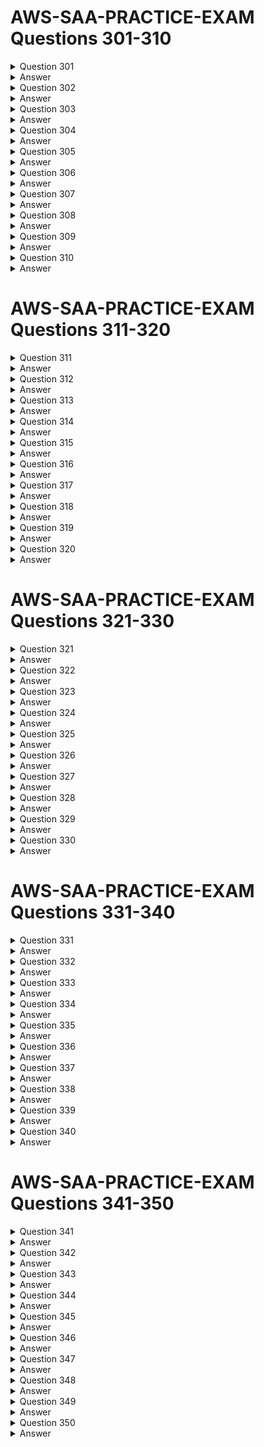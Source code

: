 # AWS-SAA-PRACTICE-EXAM Questions 301-310

<details>
  <summary>Question 301</summary>

A university research laboratory needs to migrate 30 TB of data from an on-premises Windows file server to Amazon FSx for Windows File Server. The laboratory has a 1 Gbps network link that many other departments in the university share. The laboratory wants to implement a data migration service that will maximize the performance of the data transfer. However, the laboratory needs to be able to control the amount of bandwidth that the service uses to minimize the impact on other departments. The data migration must take place within the next 5 days.

Which AWS solution will meet these requirements?

- [ ] A. AWS Snowcone
- [ ] B. Amazon FSx File Gateway
- [ ] C. AWS DataSync
- [ ] D. AWS Transfer Family
</details>

<details>
  <summary>Answer</summary>

- [ ] C. AWS DataSync

Why these are the correct answers:

C. AWS DataSync

- [ ] AWS DataSync is designed to efficiently and securely transfer large amounts of data between on-premises storage and AWS storage services.
- [ ] It can control the amount of bandwidth used during the transfer, which is crucial for minimizing the impact on other departments sharing the network link.
- [ ] DataSync can handle the migration of large datasets like 30TB and can be configured to operate within the given time frame.

<hr> Why are the other answers wrong? <hr>

- [ ] A. AWS Snowcone is a physical, rugged, and secure edge computing and data transfer device. While it's used for data transfer, it doesn't provide the bandwidth control needed and involves physical shipping, which may not meet the 5-day timeframe.
- [ ] B. Amazon FSx File Gateway provides low-latency access to FSx for Windows File Server file shares from on-premises, but it's not the primary service for the initial migration of large datasets.
- [ ] D. AWS Transfer Family is a managed service that supports file transfers into and out of Amazon S3 or Amazon FSx for Windows File Server using protocols like SFTP, FTPS, and FTP. It doesn’t offer the same level of bandwidth control and optimization for large-scale data migration as DataSync.

Therefore, AWS DataSync is the most suitable solution for this scenario.
</details>
<details>
  <summary>Question 302</summary>

A company wants to create a mobile app that allows users to stream slow-motion video clips on their mobile devices. Currently, the app captures video clips and uploads the video clips in raw format into an Amazon S3 bucket. The app retrieves these video clips directly from the S3 bucket. However, the videos are large in their raw format. Users are experiencing issues with buffering and playback on mobile devices. The company wants to implement solutions to maximize the performance and scalability of the app while minimizing operational overhead. Which combination of solutions will meet these requirements? (Choose two.)

- [ ] A. Deploy Amazon CloudFront for content delivery and caching.
- [ ] B. Use AWS DataSync to replicate the video files across AW'S Regions in other S3 buckets.
- [ ] C. Use Amazon Elastic Transcoder to convert the video files to more appropriate formats.
- [ ] D. Deploy an Auto Sealing group of Amazon EC2 instances in Local Zones for content delivery and caching.
- [ ] E. Deploy an Auto Scaling group of Amazon EC2 instances to convert the video files to more appropriate formats.
</details>

<details>
  <summary>Answer</summary>

- [ ] A. Deploy Amazon CloudFront for content delivery and caching.
- [ ] C. Use Amazon Elastic Transcoder to convert the video files to more appropriate formats.

Why these are the correct answers:

A. Deploy Amazon CloudFront for content delivery and caching.

- [ ] Amazon CloudFront is a content delivery network (CDN) that can cache video content closer to users, reducing latency and improving streaming performance.
- [ ] It enhances scalability by distributing the load across multiple edge locations.

C. Use Amazon Elastic Transcoder to convert the video files to more appropriate formats.

- [ ] Amazon Elastic Transcoder converts video files from their original format to formats that are more suitable for streaming on mobile devices, reducing file size and buffering.
- [ ] It minimizes operational overhead by providing a managed service for media transcoding.

<hr> Why are the other answers wrong? <hr>

- [ ] B. AWS DataSync is used for data transfer, not for optimizing video delivery or format conversion. Replicating files across regions doesn’t address the buffering and playback issues.
- [ ] D. Deploying an Auto Scaling group of Amazon EC2 instances in Local Zones for content delivery and caching is overly complex and expensive compared to using CloudFront, which is specifically designed for this purpose.
- [ ] E. Deploying an Auto Scaling group of EC2 instances to convert video files is a viable option but introduces more operational overhead than using Amazon Elastic Transcoder, a managed service that handles transcoding automatically.

Therefore, Amazon CloudFront and Amazon Elastic Transcoder are the most appropriate solutions.
</details>
<details>
  <summary>Question 303</summary>

A company is launching a new application deployed on an Amazon Elastic Container Service (Amazon ECS) cluster and is using the Fargate launch type for ECS tasks. The company is monitoring CPU and memory usage because it is expecting high traffic to the application upon its launch. However, the company wants to reduce costs when utilization decreases. What should a solutions architect recommend?

- [ ] A. Use Amazon EC2 Auto Scaling to scale at certain periods based on previous traffic patterns.
- [ ] B. Use an AWS Lambda function to scale Amazon ECS based on metric breaches that trigger an Amazon CloudWatch alarm.
- [ ] C. Use Amazon EC2 Auto Scaling with simple scaling policies to scale when ECS metric breaches trigger an Amazon CloudWatch alarm.
- [ ] D. Use AWS Application Auto Scaling with target tracking policies to scale when ECS metric breaches trigger an Amazon CloudWatch alarm.
</details>
<details>
  <summary>Answer</summary>

- [ ] D. Use AWS Application Auto Scaling with target tracking policies to scale when ECS metric breaches trigger an Amazon CloudWatch alarm.

Why these are the correct answers:

D. Use AWS Application Auto Scaling with target tracking policies to scale when ECS metric breaches trigger an Amazon CloudWatch alarm.

- [ ] AWS Application Auto Scaling is designed to scale resources like ECS tasks.
- [ ] Target tracking policies allow you to set a target value for a metric (e.g., CPU utilization), and Auto Scaling automatically adjusts the number of tasks to maintain that target.
- [ ] This approach is more responsive and cost-effective than scaling at fixed periods or using Lambda functions for scaling.

<hr> Why are the other answers wrong? <hr>

- [ ] A. Amazon EC2 Auto Scaling is for scaling EC2 instances, not ECS tasks using Fargate.
- [ ] B. Using an AWS Lambda function to scale ECS adds complexity and overhead compared to using Application Auto Scaling directly.
- [ ] C. While EC2 Auto Scaling can use CloudWatch alarms, it's not the right service for scaling Fargate tasks; Application Auto Scaling is more suitable and provides target tracking.

Therefore, AWS Application Auto Scaling with target tracking policies is the recommended solution.
</details>
<details>
  <summary>Question 304</summary>

A company recently created a disaster recovery site in a different AWS Region. The company needs to transfer large amounts of data back and forth between NFS file systems in the two Regions on a periodic basis. Which solution will meet these requirements with the LEAST operational overhead?

- [ ] A. Use AWS DataSync.
- [ ] B. Use AWS Snowball devices.
- [ ] C. Set up an SFTP server on Amazon EC2.
- [ ] D. Use AWS Database Migration Service (AWS DMS).
</details>
<details>
  <summary>Answer</summary>

- [ ] A. Use AWS DataSync.

Why these are the correct answers:

A. Use AWS DataSync.

- [ ] AWS DataSync is designed to automate and accelerate the transfer of data between on-premises storage and AWS storage services, or between AWS storage services.
- [ ] It minimizes operational overhead with its automation features.
- [ ] DataSync is efficient for transferring large amounts of data and can handle periodic transfers.

<hr> Why are the other answers wrong? <hr>

- [ ] B. AWS Snowball devices are physical devices and involve manual shipping, which increases operational overhead and is not suitable for periodic transfers.
- [ ] C. Setting up an SFTP server on Amazon EC2 requires manual management of the server, security, and transfers, leading to higher operational overhead.
- [ ] D. AWS Database Migration Service (AWS DMS) is designed for database migrations, not for general file system transfers.

Therefore, AWS DataSync is the most appropriate solution with the least operational overhead.
</details>
<details>
  <summary>Question 305</summary>

A company is designing a shared storage solution for a gaming application that is hosted in the AWS Cloud. The company needs the ability to use SMB clients to access data. The solution must be fully managed. Which AWS solution meets these requirements?

- [ ] A. Create an AWS DataSync task that shares the data as a mountable file system. Mount the file system to the application server.
- [ ] B. Create an Amazon EC2 Windows instance. Install and configure a Windows file share role on the instance. Connect the application server to the file share.
- [ ] C. Create an Amazon FSx for Windows File Server file system. Attach the file system to the origin server. Connect the application server to the file system.
- [ ] D. Create an Amazon S3 bucket. Assign an IAM role to the application to grant access to the S3 bucket. Mount the S3 bucket to the application server.
</details>
<details>
  <summary>Answer</summary>

- [ ] C. Create an Amazon FSx for Windows File Server file system. Attach the file system to the origin server. Connect the application server to the file system.

Why these are the correct answers:

C. Create an Amazon FSx for Windows File Server file system. Attach the file system to the origin server. Connect the application server to the file system.

- [ ] Amazon FSx for Windows File Server provides a fully managed file system that supports the SMB protocol.
- [ ] It eliminates the operational overhead of managing file servers.
- [ ] This solution allows SMB clients to access the data as required.

<hr> Why are the other answers wrong? <hr>

- [ ] A. AWS DataSync is for data transfer, not for providing a shared file system.
- [ ] B. Creating an EC2 Windows instance and configuring a file share requires manual management of the server, which is not a fully managed solution.
- [ ] D. Amazon S3 is object storage and does not natively support SMB file shares. Mounting an S3 bucket as a file system is not straightforward or performant for applications needing SMB access.

Therefore, Amazon FSx for Windows File Server is the best solution for a fully managed, SMB-compatible shared storage.
</details>
<details>
  <summary>Question 306</summary>

A company wants to run an in-memory database for a latency-sensitive application that runs on Amazon EC2 instances. The application processes more than 100,000 transactions each minute and requires high network throughput. A solutions architect needs to provide a cost-effective network design that minimizes data transfer charges. Which solution meets these requirements?

- [ ] A. Launch all EC2 instances in the same Availability Zone within the same AWS Region. Specify a placement group with cluster strategy when launching EC2 instances.
- [ ] B. Launch all EC2 instances in different Availability Zones within the same AWS Region. Specify a placement group with partition strategy when launching EC2 instances.
- [ ] C. Deploy an Auto Scaling group to launch EC2 instances in different Availability Zones based on a network utilization target.
- [ ] D. Deploy an Auto Scaling group with a step scaling policy to launch EC2 instances in different Availability Zones.
</details>
<details>
  <summary>Answer</summary>

- [ ] A. Launch all EC2 instances in the same Availability Zone within the same AWS Region. Specify a placement group with cluster strategy when launching EC2 instances.

Why these are the correct answers:

A. Launch all EC2 instances in the same Availability Zone within the same AWS Region. Specify a placement group with cluster strategy when launching EC2 instances.

- [ ] Launching EC2 instances in the same Availability Zone minimizes latency and maximizes network throughput.
- [ ] A cluster placement group ensures instances are physically close together, further reducing latency and increasing throughput.
- [ ] This configuration is cost-effective as it reduces data transfer charges between Availability Zones.

<hr> Why are the other answers wrong? <hr>

- [ ] B. Spreading instances across different Availability Zones increases latency and data transfer costs. A partition placement group is for large distributed applications, not for latency-sensitive in-memory databases.
- [ ] C. Auto Scaling across different Availability Zones adds latency and costs. Scaling based on network utilization doesn't address the need for minimizing latency for in-memory databases.
- [ ] D. Step scaling across Availability Zones also introduces latency and costs, and it's not optimized for the low-latency requirements of an in-memory database.

Therefore, placing instances in the same Availability Zone with a cluster placement group is the best solution.
</details>
<details>
  <summary>Question 307</summary>

A company that primarily runs its application servers on premises has decided to migrate to AWS. The company wants to minimize its need to scale its Internet Small Computer Systems Interface (iSCSI) storage on premises. The company wants only its recently accessed data to remain stored locally. Which AWS solution should the company use to meet these requirements?

- [ ] A. Amazon S3 File Gateway
- [ ] B. AWS Storage Gateway Tape Gateway
- [ ] C. AWS Storage Gateway Volume Gateway stored volumes
- [ ] D. AWS Storage Gateway Volume Gateway cached volumes
</details>
<details>
  <summary>Answer</summary>

- [ ] D. AWS Storage Gateway Volume Gateway cached volumes

Why these are the correct answers:

D. AWS Storage Gateway Volume Gateway cached volumes

- [ ] Volume Gateway in cached mode stores frequently accessed data locally while asynchronously backing up all data to AWS.
- [ ] This minimizes the need to scale on-premises iSCSI storage because only active data is kept locally.
- [ ] It meets the requirement of keeping only recently accessed data stored locally.

<hr> Why are the other answers wrong? <hr>

- [ ] A. Amazon S3 File Gateway provides a file interface to S3, not iSCSI, and doesn't cache frequently accessed data locally in the same way as Volume Gateway.
- [ ] B. AWS Storage Gateway Tape Gateway is for backup and archival, not for providing low-latency access to recently accessed data.
- [ ] C. AWS Storage Gateway Volume Gateway stored volumes store the entire dataset locally and back it up to AWS, which does not minimize the need for on-premises storage scaling.

Therefore, Volume Gateway cached volumes is the most suitable solution.
</details>
<details>
  <summary>Question 308</summary>

A company has multiple AWS accounts that use consolidated billing. The company runs several active high performance Amazon RDS for Oracle On-Demand DB instances for 90 days. The company's finance team has access to AWS Trusted Advisor in the consolidated billing account and all other AWS accounts. The finance team needs to use the appropriate AWS account to access the Trusted Advisor check recommendations for RDS. The finance team must review the appropriate Trusted Advisor check to reduce RDS costs. Which combination of steps should the finance team take to meet these requirements? (Choose two.)

- [ ] A. Use the Trusted Advisor recommendations from the account where the RDS instances are running.
- [ ] B. Use the Trusted Advisor recommendations from the consolidated billing account to see all RDS instance checks at the same time.
- [ ] C. Review the Trusted Advisor check for Amazon RDS Reserved Instance Optimization.
- [ ] D. Review the Trusted Advisor check for Amazon RDS Idle DB Instances.
- [ ] E. Review the Trusted Advisor check for Amazon Redshift Reserved Node Optimization.
</details>
<details>
  <summary>Answer</summary>

- [ ] B. Use the Trusted Advisor recommendations from the consolidated billing account to see all RDS instance checks at the same time.
- [ ] D. Review the Trusted Advisor check for Amazon RDS Idle DB Instances.

Why these are the correct answers:

B. Use the Trusted Advisor recommendations from the consolidated billing account to see all RDS instance checks at the same time.

- [ ] Consolidated billing accounts provide a centralized view of Trusted Advisor checks across all linked accounts.
- [ ] This allows the finance team to efficiently review RDS costs for all accounts in one place.

D. Review the Trusted Advisor check for Amazon RDS Idle DB Instances.

- [ ] The Idle DB Instances check identifies RDS instances that are not being used, which can lead to cost savings by stopping or deleting them.

<hr> Why are the other answers wrong? <hr>

- [ ] A. While checking recommendations in individual accounts is possible, it's less efficient than using the consolidated view.
- [ ] C. Reserved Instance Optimization is relevant for long-term cost savings but not for identifying immediate cost reductions from unused instances.
- [ ] E. Redshift Reserved Node Optimization is specific to Amazon Redshift, not Amazon RDS.

Therefore, using the consolidated billing account and checking for idle DB instances are the most appropriate steps.
</details>

<details>
  <summary>Question 309</summary>

A solutions architect needs to optimize storage costs. The solutions architect must identify any Amazon S3 buckets that are no longer being accessed or are rarely accessed. Which solution will accomplish this goal with the LEAST operational overhead?

- [ ] A. Analyze bucket access patterns by using the S3 Storage Lens dashboard for advanced activity metrics.
- [ ] B. Analyze bucket access patterns by using the S3 dashboard in the AWS Management Console.
- [ ] C. Turn on the Amazon CloudWatch BucketSizeBytes metric for buckets. Analyze bucket access patterns by using the metrics data with Amazon Athena.
- [ ] D. Turn on AWS CloudTrail for S3 object monitoring. Analyze bucket access patterns by using CloudTrail logs that are integrated with Amazon CloudWatch Logs.
</details>
<details>
  <summary>Answer</summary>

-   [ ] A. Analyze bucket access patterns by using the S3 Storage Lens dashboard for advanced activity metrics.

Why these are the correct answers:

A. Analyze bucket access patterns by using the S3 Storage Lens dashboard for advanced activity metrics.

-   [ ] S3 Storage Lens provides a single view of object storage across your organization with advanced metrics and visualizations.
-   [ ] It offers insights into storage usage and activity trends, making it easy to identify inactive or rarely accessed buckets.
-   [ ] This solution has the least operational overhead as it's a managed service designed for this purpose.

<hr> Why are the other answers wrong? <hr>

-   [ ] B. The S3 dashboard in the AWS Management Console provides basic storage metrics but lacks the advanced analytics and visualization capabilities of S3 Storage Lens.
-   [ ] C. Using CloudWatch metrics and Amazon Athena requires setting up and managing metric collection and writing queries, increasing operational overhead.
-   [ ] D. Using AWS CloudTrail for S3 object monitoring generates detailed logs but requires significant effort to analyze and extract access patterns, leading to high operational overhead.

Therefore, S3 Storage Lens is the most efficient solution for identifying rarely accessed S3 buckets.
</details>

<details>
  <summary>Question 310</summary>

A company sells datasets to customers who do research in artificial intelligence and machine learning (AI/ML). The datasets are large, formatted files that are stored in an Amazon S3 bucket in the us-east-1 Region. The company hosts a web application that the customers use to purchase access to a given dataset. The web application is deployed on multiple Amazon EC2 instances behind an Application Load Balancer. After a purchase is made, customers receive an S3 signed URL that allows access to the files. The customers are distributed across North America and Europe. The company wants to reduce the cost that is associated with data transfers and wants to maintain or improve performance. What should a solutions architect do to meet these requirements?

-   [ ] A. Configure S3 Transfer Acceleration on the existing S3 bucket. Direct customer requests to the S3 Transfer Acceleration endpoint. Continue to use S3 signed URLs for access control.
-   [ ] B. Deploy an Amazon CloudFront distribution with the existing S3 bucket as the origin. Direct customer requests to the CloudFront URL. Switch to CloudFront signed URLs for access control.
-   [ ] C. Set up a second S3 bucket in the eu-central-1 Region with S3 Cross-Region Replication between the buckets. Direct customer requests to the closest Region. Continue to use S3 signed URLs for access control.
-   [ ] D. Modify the web application to enable streaming of the datasets to end users. Configure the web application to read the data from the existing S3 bucket. Implement access control directly in the application.
</details>
<details>
  <summary>Answer</summary>

-   [ ] B. Deploy an Amazon CloudFront distribution with the existing S3 bucket as the origin. Direct customer requests to the CloudFront URL. Switch to CloudFront signed URLs for access control.

Why these are the correct answers:

B. Deploy an Amazon CloudFront distribution with the existing S3 bucket as the origin. Direct customer requests to the CloudFront URL. Switch to CloudFront signed URLs for access control.

-   [ ] Amazon CloudFront is a content delivery network (CDN) that caches data closer to users, reducing latency and data transfer costs.
-   [ ] Using CloudFront signed URLs provides secure access to the datasets.
-   [ ] This solution improves performance for users in both North America and Europe by delivering the data from edge locations.

<hr> Why are the other answers wrong? <hr>

-   [ ] A. S3 Transfer Acceleration speeds up transfers over long distances but does not cache data like CloudFront, so it's less effective for reducing costs and improving performance for repeated access.
-   [ ] C. Cross-Region Replication increases storage costs and complexity. While it reduces latency for users in one region, it doesn’t provide the global caching benefits of CloudFront.
-   [ ] D. Modifying the web application for streaming and implementing access control within the application adds significant complexity and operational overhead.

Therefore, Amazon CloudFront is the most efficient solution for reducing costs and improving performance.
</details>

# AWS-SAA-PRACTICE-EXAM Questions 311-320

<details>
  <summary>Question 311</summary>

A company is using AWS to design a web application that will process insurance quotes. Users will request quotes from the application. Quotes must be separated by quote type, must be responded to within 24 hours, and must not get lost. The solution must maximize operational efficiency and must minimize maintenance. Which solution meets these requirements?

-   [ ] A. Create multiple Amazon Kinesis data streams based on the quote type. Configure the web application to send messages to the proper data stream. Configure each backend group of application servers to use the Kinesis Client Library (KCL) to pool messages from its own data stream.
-   [ ] B. Create an AWS Lambda function and an Amazon Simple Notification Service (Amazon SNS) topic for each quote type. Subscribe the Lambda function to its associated SNS topic. Configure the application to publish requests for quotes to the appropriate SNS topic.
-   [ ] C. Create a single Amazon Simple Notification Service (Amazon SNS) topic. Subscribe Amazon Simple Queue Service (Amazon SQS) queues to the SNS topic. Configure SNS message filtering to publish messages to the proper SQS queue based on the quote type. Configure each backend application server to use its own SQS queue.
-   [ ] D. Create multiple Amazon Kinesis Data Firehose delivery streams based on the quote type to deliver data streams to an Amazon OpenSearch Service cluster. Configure the application to send messages to the proper delivery stream. Configure each backend group of application servers to search for the messages from OpenSearch Service and process them accordingly.
</details>
<details>
  <summary>Answer</summary>

-   [ ] C. Create a single Amazon Simple Notification Service (Amazon SNS) topic. Subscribe Amazon Simple Queue Service (Amazon SQS) queues to the SNS topic. Configure SNS message filtering to publish messages to the proper SQS queue based on the quote type. Configure each backend application server to use its own SQS queue.

Why these are the correct answers:

C. Create a single Amazon Simple Notification Service (Amazon SNS) topic. Subscribe Amazon Simple Queue Service (Amazon SQS) queues to the SNS topic. Configure SNS message filtering to publish messages to the proper SQS queue based on the quote type. Configure each backend application server to use its own SQS queue.

-   [ ] Amazon SNS allows for decoupled message publishing, and Amazon SQS ensures that messages are not lost.
-   [ ] SNS message filtering enables routing messages to the appropriate SQS queue based on quote type.
-   [ ] This solution maximizes operational efficiency by using managed services and minimizes maintenance.

<hr> Why are the other answers wrong? <hr>

-   [ ] A. Using Kinesis data streams is more complex and designed for real-time streaming, not for asynchronous processing of requests.
-   [ ] B. Using multiple SNS topics and Lambda functions increases complexity and maintenance overhead.
-   [ ] D. Kinesis Data Firehose and Amazon OpenSearch Service are for data analytics and search, not for reliable message queuing and processing.

Therefore, using SNS with SQS and message filtering is the most suitable solution.
</details>
<details>
  <summary>Question 312</summary>

A company has an application that runs on several Amazon EC2 instances. Each EC2 instance has multiple Amazon Elastic Block Store (Amazon EBS) data volumes attached to it. The application's EC2 instance configuration and data need to be backed up nightly. The application also needs to be recoverable in a different AWS Region. Which solution will meet these requirements in the MOST operationally efficient way?

-   [ ] A. Write an AWS Lambda function that schedules nightly snapshots of the application's EBS volumes and copies the snapshots to a different Region.
-   [ ] B. Create a backup plan by using AWS Backup to perform nightly backups. Copy the backups to another Region. Add the application's EC2 instances as resources.
-   [ ] C. Create a backup plan by using AWS Backup to perform nightly backups. Copy the backups to another Region. Add the application's EBS volumes as resources.
-   [ ] D. Write an AWS Lambda function that schedules nightly snapshots of the application's EBS volumes and copies the snapshots to a different Availability Zone.
</details>
<details>
  <summary>Answer</summary>

-   [ ] B. Create a backup plan by using AWS Backup to perform nightly backups. Copy the backups to another Region. Add the application's EC2 instances as resources.

Why these are the correct answers:

B. Create a backup plan by using AWS Backup to perform nightly backups. Copy the backups to another Region. Add the application's EC2 instances as resources.

-   [ ] AWS Backup centralizes backup management and automates backups across AWS services.
-   [ ] Backing up EC2 instances includes all attached EBS volumes.
-   [ ] Copying backups to another Region supports disaster recovery.
-   [ ] This solution is the most operationally efficient as it minimizes the need for custom scripting.

<hr> Why are the other answers wrong? <hr>

-   [ ] A. Writing a Lambda function for backups increases operational overhead compared to using AWS Backup.
-   [ ] C. While backing up EBS volumes is an option, backing up the EC2 instances simplifies the process and ensures the entire instance configuration is included.
-   [ ] D. Backing up to a different Availability Zone does not provide disaster recovery to a different AWS Region.

Therefore, using AWS Backup to back up the EC2 instances and copying the backups to another Region is the most efficient solution.
</details>
<details>
  <summary>Question 313</summary>

A company is building a mobile app on AWS. The company wants to expand its reach to millions of users. The company needs to build a platform so that authorized users can watch the company's content on their mobile devices. What should a solutions architect recommend to meet these requirements?

-   [ ] A. Publish content to a public Amazon S3 bucket. Use AWS Key Management Service (AWS KMS) keys to stream content.
-   [ ] B. Set up IPsec VPN between the mobile app and the AWS environment to stream content.
-   [ ] C. Use Amazon CloudFront. Provide signed URLs to stream content.
-   [ ] D. Set up AWS Client VPN between the mobile app and the AWS environment to stream content.
</details>
<details>
  <summary>Answer</summary>

-   [ ] C. Use Amazon CloudFront. Provide signed URLs to stream content.

Why these are the correct answers:

C. Use Amazon CloudFront. Provide signed URLs to stream content.

-   [ ] Amazon CloudFront is a content delivery network (CDN) that efficiently distributes content to a large number of users with low latency.
-   [ ] Signed URLs provide secure access to the content.
-   [ ] This solution is scalable and suitable for streaming content to millions of users.

<hr> Why are the other answers wrong? <hr>

-   [ ] A. Using a public S3 bucket is not secure, and AWS KMS is for encryption, not for streaming content.
-   [ ] B. Setting up an IPsec VPN is complex, not scalable for millions of users, and adds latency.
-   [ ] D. AWS Client VPN is for secure access to AWS resources, not for content delivery to end-users.

Therefore, using Amazon CloudFront with signed URLs is the most appropriate solution.
</details>
<details>
  <summary>Question 314</summary>

A company has an on-premises MySQL database used by the global sales team with infrequent access patterns. The sales team requires the database to have minimal downtime. A database administrator wants to migrate this database to AWS without selecting a particular instance type in anticipation of more users in the future. Which service should a solutions architect recommend?

-   [ ] A. Amazon Aurora MySQL
-   [ ] B. Amazon Aurora Serverless for MySQL
-   [ ] C. Amazon Redshift Spectrum
-   [ ] D. Amazon RDS for MySQL
</details>
<details>
  <summary>Answer</summary>

-   [ ] B. Amazon Aurora Serverless for MySQL

Why these are the correct answers:

B. Amazon Aurora Serverless for MySQL

-   [ ] Amazon Aurora Serverless automatically starts up, shuts down, and scales capacity based on application needs, which is ideal for infrequent access patterns.
-   [ ] It provides minimal downtime and eliminates the need to select a specific instance type.
-   [ ] This service is cost-effective because you only pay for the database capacity you use.

<hr> Why are the other answers wrong? <hr>

-   [ ] A. Amazon Aurora MySQL requires provisioning and managing database instances, which is not optimal for infrequent access.
-   [ ] C. Amazon Redshift Spectrum is for querying data in S3, not for hosting a MySQL database.
-   [ ] D. Amazon RDS for MySQL requires selecting and managing database instances, which is not suitable for the requirement of not selecting an instance type.

Therefore, Amazon Aurora Serverless for MySQL is the most appropriate service.
</details>
<details>
  <summary>Question 315</summary>

A company experienced a breach that affected several applications in its on-premises data center. The attacker took advantage of vulnerabilities in the custom applications that were running on the servers. The company is now migrating its applications to run on Amazon EC2 instances. The company wants to implement a solution that actively scans for vulnerabilities on the EC2 instances and sends a report that details the findings. Which solution will meet these requirements?

-   [ ] A. Deploy AWS Shield to scan the EC2 instances for vulnerabilities. Create an AWS Lambda function to log any findings to AWS CloudTrail.
-   [ ] B. Deploy Amazon Macie and AWS Lambda functions to scan the EC2 instances for vulnerabilities. Log any findings to AWS CloudTrail.
-   [ ] C. Turn on Amazon GuardDuty. Deploy the GuardDuty agents to the EC2 instances. Configure an AWS Lambda function to automate the generation and distribution of reports that detail the findings.
-   [ ] D. Turn on Amazon Inspector. Deploy the Amazon Inspector agent to the EC2 instances. Configure an AWS Lambda function to automate the generation and distribution of reports that detail the findings.
</details>
<details>
  <summary>Answer</summary>

-   [ ] D. Turn on Amazon Inspector. Deploy the Amazon Inspector agent to the EC2 instances. Configure an AWS Lambda function to automate the generation and distribution of reports that detail the findings.

Why these are the correct answers:

D. Turn on Amazon Inspector. Deploy the Amazon Inspector agent to the EC2 instances. Configure an AWS Lambda function to automate the generation and distribution of reports that detail the findings.

-   [ ] Amazon Inspector is designed to analyze the security of EC2 instances and identify vulnerabilities.
-   [ ] Deploying the Inspector agent on the EC2 instances allows for in-depth scanning.
-   [ ] Using a Lambda function to automate report generation and distribution meets the requirement for detailed findings reports.

<hr> Why are the other answers wrong? <hr>

-   [ ] A. AWS Shield protects against DDoS attacks, not application vulnerabilities. CloudTrail logs API calls, not vulnerabilities within EC2 instances.
-   [ ] B. Amazon Macie discovers and protects sensitive data, not application vulnerabilities.
-   [ ] C. Amazon GuardDuty detects malicious activity and unauthorized behavior, not application vulnerabilities.

Therefore, Amazon Inspector is the most appropriate solution for scanning EC2 instances for vulnerabilities.
</details>

<details>
  <summary>Question 316</summary>

A company uses an Amazon EC2 instance to run a script to poll for and process messages in an Amazon Simple Queue Service (Amazon SQS) queue. The company wants to reduce operational costs while maintaining its ability to process a growing number of messages that are added to the queue. What should a solutions architect recommend to meet these requirements?

-   [ ] A. Increase the size of the EC2 instance to process messages faster.
-   [ ] B. Use Amazon EventBridge to turn off the EC2 instance when the instance is underutilized.
-   [ ] C. Migrate the script on the EC2 instance to an AWS Lambda function with the appropriate runtime.
-   [ ] D. Use AWS Systems Manager Run Command to run the script on demand.
</details>
<details>
  <summary>Answer</summary>

-   [ ] C. Migrate the script on the EC2 instance to an AWS Lambda function with the appropriate runtime.

Why these are the correct answers:

C. Migrate the script on the EC2 instance to an AWS Lambda function with the appropriate runtime.

-   [ ] AWS Lambda allows you to run code without provisioning or managing servers, reducing operational costs.
-   [ ] Lambda scales automatically with the number of messages in the SQS queue, efficiently handling a growing workload.
-   [ ] This approach eliminates the need to pay for a continuously running EC2 instance.

<hr> Why are the other answers wrong? <hr>

-   [ ] A. Increasing the size of the EC2 instance increases costs, not reduces them.
-   [ ] B. Using Amazon EventBridge to turn off the EC2 instance may save costs during idle times but doesn’t optimize processing efficiency.
-   [ ] D. AWS Systems Manager Run Command is for managing EC2 instances, not for cost-effectively processing SQS messages.

Therefore, migrating the script to an AWS Lambda function is the most cost-effective solution.
</details>

<details>
  <summary>Question 317</summary>

A company uses a legacy application to produce data in CSV format. The legacy application stores the output data in Amazon S3. The company is deploying a new commercial off-the-shelf (COTS) application that can perform complex SQL queries to analyze data that is stored in Amazon Redshift and Amazon S3 only. However, the COTS application cannot process the .csv files that the legacy application produces. The company cannot update the legacy application to produce data in another format. The company needs to implement a solution so that the COTS application can use the data that the legacy application produces. Which solution will meet these requirements with the LEAST operational overhead?

-   [ ] A. Create an AWS Glue extract, transform, and load (ETL) job that runs on a schedule. Configure the ETL job to process the .csv files and store the processed data in Amazon Redshift.
-   [ ] B. Develop a Python script that runs on Amazon EC2 instances to convert the .csv files to .sql files. Invoke the Python script on a cron schedule to store the output files in Amazon S3.
-   [ ] C. Create an AWS Lambda function and an Amazon DynamoDB table. Use an S3 event to invoke the Lambda function. Configure the Lambda function to perform an extract, transform, and load (ETL) job to process the .csv files and store the processed data in the DynamoDB table.
-   [ ] D. Use Amazon EventBridge to launch an Amazon EMR cluster on a weekly schedule. Configure the EMR cluster to perform an extract, transform, and load (ETL) job to process the .csv files and store the processed data in an Amazon Redshift table.
</details>
<details>
  <summary>Answer</summary>

-   [ ] A. Create an AWS Glue extract, transform, and load (ETL) job that runs on a schedule. Configure the ETL job to process the .csv files and store the processed data in Amazon Redshift.

Why these are the correct answers:

A. Create an AWS Glue extract, transform, and load (ETL) job that runs on a schedule. Configure the ETL job to process the .csv files and store the processed data in Amazon Redshift.

-   [ ] AWS Glue is a fully managed ETL service that simplifies the process of preparing and loading data for analytics.
-   [ ] It can natively process CSV files and transform the data to be compatible with Amazon Redshift.
-   [ ] Scheduling the Glue job automates the data transformation process with minimal operational overhead.

<hr> Why are the other answers wrong? <hr>

-   [ ] B. Developing and managing Python scripts on EC2 instances requires more operational overhead than using AWS Glue, a managed service.
-   [ ] C. Using AWS Lambda and Amazon DynamoDB is not suitable for complex SQL queries and is not as efficient for ETL tasks as AWS Glue.
-   [ ] D. Amazon EMR is designed for big data processing and is overkill for simple CSV transformations, leading to higher costs and operational overhead.

Therefore, AWS Glue provides the most efficient and least operationally intensive solution.
</details>
<details>
  <summary>Question 318</summary>

A company recently migrated its entire IT environment to the AWS Cloud. The company discovers that users are provisioning oversized Amazon EC2 instances and modifying security group rules without using the appropriate change control process. A solutions architect must devise a strategy to track and audit these inventory and configuration changes. Which actions should the solutions architect take to meet these requirements? (Choose two.)

-   [ ] A. Enable AWS CloudTrail and use it for auditing.
-   [ ] B. Use data lifecycle policies for the Amazon EC2 instances.
-   [ ] C. Enable AWS Trusted Advisor and reference the security dashboard.
-   [ ] D. Enable AWS Config and create rules for auditing and compliance purposes.
-   [ ] E. Restore previous resource configurations with an AWS CloudFormation template.
</details>
<details>
  <summary>Answer</summary>

-   [ ] A. Enable AWS CloudTrail and use it for auditing.
-   [ ] D. Enable AWS Config and create rules for auditing and compliance purposes.

Why these are the correct answers:

A. Enable AWS CloudTrail and use it for auditing.

-   [ ] AWS CloudTrail records API calls made within an AWS account, providing a detailed audit trail of actions taken by users.
-   [ ] This helps in tracking who provisioned resources and modified security group rules.

D. Enable AWS Config and create rules for auditing and compliance purposes.

-   [ ] AWS Config monitors resource configurations and can detect deviations from desired settings.
-   [ ] It allows for the creation of rules to audit changes and ensure compliance with change control processes.

<hr> Why are the other answers wrong? <hr>

-   [ ] B. Data lifecycle policies manage the lifecycle of objects in S3, not EC2 instance configurations or security group rules.
-   [ ] C. AWS Trusted Advisor provides recommendations on cost optimization, performance, and security but does not track configuration changes in the same way as AWS Config.
-   [ ] E. CloudFormation templates are for infrastructure as code and not for auditing changes made outside of CloudFormation.

Therefore, AWS CloudTrail and AWS Config are the most appropriate services for tracking and auditing changes.
</details>
<details>
  <summary>Question 319</summary>

A company has hundreds of Amazon EC2 Linux-based instances in the AWS Cloud. Systems administrators have used shared SSH keys to manage the instances. After a recent audit, the company's security team is mandating the removal of all shared keys. A solutions architect must design a solution that provides secure access to the EC2 instances. Which solution will meet this requirement with the LEAST amount of administrative overhead?

-   [ ] A. Use AWS Systems Manager Session Manager to connect to the EC2 instances.
-   [ ] B. Use AWS Security Token Service (AWS STS) to generate one-time SSH keys on demand.
-   [ ] C. Allow shared SSH access to a set of bastion instances. Configure all other instances to allow only SSH access from the bastion instances.
-   [ ] D. Use an Amazon Cognito custom authorizer to authenticate users. Invoke an AWS Lambda function to generate a temporary SSH key.
</details>
<details>
  <summary>Answer</summary>

-   [ ] A. Use AWS Systems Manager Session Manager to connect to the EC2 instances.

Why these are the correct answers:

A. Use AWS Systems Manager Session Manager to connect to the EC2 instances.

-   [ ] AWS Systems Manager Session Manager allows you to manage EC2 instances through a browser-based shell or the AWS CLI, without the need for SSH keys.
-   [ ] It provides secure access with detailed logging and reduces administrative overhead by eliminating the need for key management.

<hr> Why are the other answers wrong? <hr>

-   [ ] B. Generating one-time SSH keys using AWS STS adds complexity and overhead in key management.
-   [ ] C. Using bastion instances still involves managing SSH access to those instances and adds network complexity.
-   [ ] D. Using Amazon Cognito and Lambda to generate temporary SSH keys is overly complex and adds significant overhead.

Therefore, AWS Systems Manager Session Manager is the simplest and most efficient solution.
</details>
<details>
  <summary>Question 320</summary>

A company is using a fleet of Amazon EC2 instances to ingest data from on-premises data sources. The data is in JSON format and ingestion rates can be as high as 1 GB/s. When an EC2 instance is rebooted, the data in-flight is lost. The company's data science team wants to query ingested data in near-real time. Which solution provides near-real-time data querying that is scalable with minimal data loss?

-   [ ] A. Publish data to Amazon Kinesis Data Streams, Use Kinesis Data Analytics to query the data.
-   [ ] B. Publish data to Amazon Kinesis Data Firehose with Amazon Redshift as the destination. Use Amazon Redshift to query the data.
-   [ ] C. Store ingested data in an EC2 instance store. Publish data to Amazon Kinesis Data Firehose with Amazon S3 as the destination. Use Amazon Athena to query the data.
-   [ ] D. Store ingested data in an Amazon Elastic Block Store (Amazon EBS) volume. Publish data to Amazon ElastiCache for Redis. Subscribe to the Redis channel to query the data.
</details>

<details>
  <summary>Answer</summary>

-   [ ] A. Publish data to Amazon Kinesis Data Streams, Use Kinesis Data Analytics to query the data.

Why these are the correct answers:

A. Publish data to Amazon Kinesis Data Streams, Use Kinesis Data Analytics to query the data.

-   [ ] Amazon Kinesis Data Streams can handle high-volume, real-time data ingestion.
-   [ ] Kinesis Data Analytics allows for querying and processing streaming data in real-time with minimal data loss.
-   [ ] This combination provides scalability and near-real-time querying capabilities.

<hr> Why are the other answers wrong? <hr>

-   [ ] B. Kinesis Data Firehose is for delivering streaming data to destinations like Amazon Redshift, not for real-time querying. Redshift is not designed for near-real-time queries on ingested data.
-   [ ] C. EC2 instance store is ephemeral and data is lost on reboot. Kinesis Data Firehose with S3 and Athena is for batch processing and querying data at rest, not near-real-time.
-   [ ] D. EBS volumes are persistent but do not provide real-time querying capabilities. Amazon ElastiCache for Redis is an in-memory data store, not designed for ingesting and querying large volumes of streaming data.

Therefore, Kinesis Data Streams with Kinesis Data Analytics is the most suitable solution.
</details>

# AWS-SAA-PRACTICE-EXAM Questions 321-330

<details>
  <summary>Question 321</summary>

What should a solutions architect do to ensure that all objects uploaded to an Amazon S3 bucket are encrypted?

-   [ ] A. Update the bucket policy to deny if the PutObject does not have an s3:x-amz-acl header set.
-   [ ] B. Update the bucket policy to deny if the PutObject does not have an s3:x-amz-acl header set to private.
-   [ ] C. Update the bucket policy to deny if the PutObject does not have an aws:Secure Transport header set to true.
-   [ ] D. Update the bucket policy to deny if the PutObject does not have an x-amz-server-side-encryption header set.
</details>
<details>
  <summary>Answer</summary>

-   [ ] D. Update the bucket policy to deny if the PutObject does not have an x-amz-server-side-encryption header set.

Why these are the correct answers:

D. Update the bucket policy to deny if the PutObject does not have an x-amz-server-side-encryption header set.

-   [ ] The `x-amz-server-side-encryption` header is used to request server-side encryption when uploading objects to S3.
-   [ ] Denying uploads that do not include this header ensures that all objects are encrypted.
-   [ ] This is the most direct way to enforce encryption at the bucket level.

<hr> Why are the other answers wrong? <hr>

-   [ ] A and B. The `s3:x-amz-acl` header is related to access control lists (ACLs), not encryption.
-   [ ] C. The `aws:SecureTransport` header is related to requiring secure transport (HTTPS), not server-side encryption of objects.

Therefore, enforcing the `x-amz-server-side-encryption` header is the correct method to ensure all objects are encrypted.
</details>
<details>
  <summary>Question 322</summary>

A solutions architect is designing a multi-tier application for a company. The application's users upload images from a mobile device. The application generates a thumbnail of each image and returns a message to the user to confirm that the image was uploaded successfully. The thumbnail generation can take up to 60 seconds, but the company wants to provide a faster response time to its users to notify them that the original image was received. The solutions architect must design the application to asynchronously dispatch requests to the different application tiers. What should the solutions architect do to meet these requirements?

-   [ ] A. Write a custom AWS Lambda function to generate the thumbnail and alert the user. Use the image upload process as an event source to invoke the Lambda function.
-   [ ] B. Create an AWS Step Functions workflow. Configure Step Functions to handle the orchestration between the application tiers and alert the user when thumbnail generation is complete.
-   [ ] C. Create an Amazon Simple Queue Service (Amazon SQS) message queue. As images are uploaded, place a message on the SQS queue for thumbnail generation. Alert the user through an application message that the image was received.
-   [ ] D. Create Amazon Simple Notification Service (Amazon SNS) notification topics and subscriptions. Use one subscription with the application to generate the thumbnail after the image upload is complete. Use a second subscription to message the user's mobile app by way of a push notification after thumbnail generation is complete.
</details>
<details>
  <summary>Answer</summary>

-   [ ] C. Create an Amazon Simple Queue Service (Amazon SQS) message queue. As images are uploaded, place a message on the SQS queue for thumbnail generation. Alert the user through an application message that the image was received.

Why these are the correct answers:

C. Create an Amazon Simple Queue Service (Amazon SQS) message queue. As images are uploaded, place a message on the SQS queue for thumbnail generation. Alert the user through an application message that the image was received.

-   [ ] Amazon SQS allows for decoupling the image upload process from the thumbnail generation process.
-   [ ] The application can quickly acknowledge the image upload to the user and then asynchronously process the thumbnail generation.
-   [ ] This approach provides a faster response time to the user while ensuring the thumbnail is generated.

<hr> Why are the other answers wrong? <hr>

-   [ ] A. Using Lambda directly coupled with the upload process does not provide asynchronous processing and may still delay the response to the user.
-   [ ] B. AWS Step Functions is more suited for complex workflows, not just simple asynchronous processing of image uploads.
-   [ ] D. Amazon SNS is for pub/sub messaging, not for queuing tasks. It doesn't guarantee message processing like SQS.

Therefore, Amazon SQS is the most suitable service for asynchronous processing in this scenario.
</details>
<details>
  <summary>Question 323</summary>

A company's facility has badge readers at every entrance throughout the building. When badges are scanned, the readers send a message over HTTPS to indicate who attempted to access that particular entrance. A solutions architect must design a system to process these messages from the sensors. The solution must be highly available, and the results must be made available for the company's security team to analyze. Which system architecture should the solutions architect recommend?

-   [ ] A. Launch an Amazon EC2 instance to serve as the HTTPS endpoint and to process the messages. Configure the EC2 instance to save the results to an Amazon S3 bucket.
-   [ ] B. Create an HTTPS endpoint in Amazon API Gateway. Configure the API Gateway endpoint to invoke an AWS Lambda function to process the messages and save the results to an Amazon DynamoDB table.
-   [ ] C. Use Amazon Route 53 to direct incoming sensor messages to an AWS Lambda function. Configure the Lambda function to process the messages and save the results to an Amazon DynamoDB table.
-   [ ] D. Create a gateway VPC endpoint for Amazon S3. Configure a Site-to-Site VPN connection from the facility network to the VPC so that sensor data can be written directly to an S3 bucket by way of the VPC endpoint.
</details>
<details>
  <summary>Answer</summary>

-   [ ] B. Create an HTTPS endpoint in Amazon API Gateway. Configure the API Gateway endpoint to invoke an AWS Lambda function to process the messages and save the results to an Amazon DynamoDB table.

Why these are the correct answers:

B. Create an HTTPS endpoint in Amazon API Gateway. Configure the API Gateway endpoint to invoke an AWS Lambda function to process the messages and save the results to an Amazon DynamoDB table.

-   [ ] Amazon API Gateway provides a scalable and secure HTTPS endpoint.
-   [ ] AWS Lambda allows for serverless processing of the messages.
-   [ ] Amazon DynamoDB is a highly available and scalable NoSQL database to store the results.
-   [ ] This architecture is highly available and suitable for real-time processing and analysis.

<hr> Why are the other answers wrong? <hr>

-   [ ] A. Using a single EC2 instance introduces a single point of failure and is not as scalable or highly available as API Gateway and Lambda.
-   [ ] C. Amazon Route 53 is a DNS service and cannot directly receive and process HTTPS requests.
-   [ ] D. Using a VPC endpoint and Site-to-Site VPN is overly complex for this scenario and does not provide the processing capabilities needed.

Therefore, API Gateway, Lambda, and DynamoDB provide the best architecture for this use case.
</details>
<details>
  <summary>Question 324</summary>

A company wants to implement a disaster recovery plan for its primary on-premises file storage volume. The file storage volume is mounted from an Internet Small Computer Systems Interface (iSCSI) device on a local storage server. The file storage volume holds hundreds of terabytes (TB) of data. The company wants to ensure that end users retain immediate access to all file types from the on-premises systems without experiencing latency. Which solution will meet these requirements with the LEAST amount of change to the company's existing infrastructure?

-   [ ] A. Provision an Amazon S3 File Gateway as a virtual machine (VM) that is hosted on premises. Set the local cache to 10 TB. Modify existing applications to access the files through the NFS protocol. To recover from a disaster, provision an Amazon EC2 instance and mount the S3 bucket that contains the files.
-   [ ] B. Provision an AWS Storage Gateway tape gateway. Use a data backup solution to back up all existing data to a virtual tape library. Configure the data backup solution to run nightly after the initial backup is complete. To recover from a disaster, provision an Amazon EC2 instance and restore the data to an Amazon Elastic Block Store (Amazon EBS) volume from the volumes in the virtual tape library.
-   [ ] C. Provision an AWS Storage Gateway Volume Gateway cached volume. Set the local cache to 10 TB. Mount the Volume Gateway cached volume to the existing file server by using iSCSI, and copy all files to the storage volume. Configure scheduled snapshots of the storage volume. To recover from a disaster, restore a snapshot to an Amazon Elastic Block Store (Amazon EBS) volume and attach the EBS volume to an Amazon EC2 instance.
-   [ ] D. Provision an AWS Storage Gateway Volume Gateway stored volume with the same amount of disk space as the existing file storage volume. Mount the Volume Gateway stored volume to the existing file server by using iSCSI, and copy all files to the storage volume. Configure scheduled snapshots of the storage volume. To recover from a disaster, restore a snapshot to an Amazon Elastic Block Store (Amazon EBS) volume and attach the EBS volume to an Amazon EC2 instance.
</details>
<details>
  <summary>Answer</summary>

-   [ ] D. Provision an AWS Storage Gateway Volume Gateway stored volume with the same amount of disk space as the existing file storage volume. Mount the Volume Gateway stored volume to the existing file server by using iSCSI, and copy all files to the storage volume. Configure scheduled snapshots of the storage volume. To recover from a disaster, restore a snapshot to an Amazon Elastic Block Store (Amazon EBS) volume and attach the EBS volume to an Amazon EC2 instance.

Why these are the correct answers:

D. Provision an AWS Storage Gateway Volume Gateway stored volume with the same amount of disk space as the existing file storage volume. Mount the Volume Gateway stored volume to the existing file server by using iSCSI, and copy all files to the storage volume. Configure scheduled snapshots of the storage volume. To recover from a disaster, restore a snapshot to an Amazon Elastic Block Store (Amazon EBS) volume and attach the EBS volume to an Amazon EC2 instance.

-   [ ] Volume Gateway stored volumes store the entire dataset locally and provide low-latency access, meeting the requirement for immediate access without latency.
-   [ ] Using iSCSI allows for minimal changes to the existing infrastructure.
-   [ ] Snapshots provide a mechanism for disaster recovery by allowing restoration to an EBS volume in AWS.

<hr> Why are the other answers wrong? <hr>

-   [ ] A. S3 File Gateway uses NFS, requiring changes to the application, and the local cache may not be sufficient for immediate access to all files.
-   [ ] B. Tape Gateway is for backup and archival, not for providing immediate access to files. Restoration from tape is time-consuming.
-   [ ] C. Volume Gateway cached volumes only store a subset of data locally, which may not provide immediate access to all files.

Therefore, Volume Gateway stored volumes provide the best solution for immediate access and minimal changes.
</details>
<details>
  <summary>Question 325</summary>

A company is hosting a web application from an Amazon S3 bucket. The application uses Amazon Cognito as an identity provider to authenticate users and return a JSON Web Token (JWT) that provides access to protected resources that are stored in another S3 bucket. Upon deployment of the application, users report errors and are unable to access the protected content. A solutions architect must resolve this issue by providing proper permissions so that users can access the protected content. Which solution meets these requirements?

-   [ ] A. Update the Amazon Cognito identity pool to assume the proper IAM role for access to the protected content.
-   [ ] B. Update the S3 ACL to allow the application to access the protected content.
-   [ ] C. Redeploy the application to Amazon S3 to prevent eventually consistent reads in the S3 bucket from affecting the ability of users to access the protected content.
-   [ ] D. Update the Amazon Cognito pool to use custom attribute mappings within the identity pool and grant users the proper permissions to access the protected content.
</details>
<details>
  <summary>Answer</summary>

-   [ ] A. Update the Amazon Cognito identity pool to assume the proper IAM role for access to the protected content.

Why these are the correct answers:

A. Update the Amazon Cognito identity pool to assume the proper IAM role for access to the protected content.

-   [ ] Amazon Cognito identity pools provide AWS credentials to users so they can access AWS resources.
-   [ ] IAM roles define the permissions for these users.
-   [ ] Updating the identity pool to assume the correct IAM role grants users the necessary permissions to access the protected S3 content.

<hr> Why are the other answers wrong? <hr>

-   [ ] B. S3 ACLs are an older access control mechanism and are not as flexible or secure as IAM roles. They are not the recommended way to grant access to S3 resources in this scenario.
-   [ ] C. Redeploying the application to S3 does not address the permission issue. Eventually consistent reads are a characteristic of S3 but are not the cause of the access problem.
-   [ ] D. Custom attribute mappings in Cognito are for passing user attributes, not for granting AWS resource access permissions.

Therefore, updating the Cognito identity pool with the correct IAM role is the appropriate solution.
</details>
<details>
  <summary>Question 326</summary>

An image hosting company uploads its large assets to Amazon S3 Standard buckets. The company uses multipart upload in parallel by using S3 APIs and overwrites if the same object is uploaded again. For the first 30 days after upload, the objects will be accessed frequently. The objects will be used less frequently after 30 days, but the access patterns for each object will be inconsistent. The company must optimize its S3 storage costs while maintaining high availability and resiliency of stored assets. Which combination of actions should a solutions architect recommend to meet these requirements? (Choose two.)

-   [ ] A. Move assets to S3 Intelligent-Tiering after 30 days.
-   [ ] B. Configure an S3 Lifecycle policy to clean up incomplete multipart uploads.
-   [ ] C. Configure an S3 Lifecycle policy to clean up expired object delete markers.
-   [ ] D. Move assets to S3 Standard-Infrequent Access (S3 Standard-IA) after 30 days.
-   [ ] E. Move assets to S3 One Zone-Infrequent Access (S3 One Zone-IA) after 30 days.
</details>
<details>
  <summary>Answer</summary>

-   [ ] A. Move assets to S3 Intelligent-Tiering after 30 days.
-   [ ] B. Configure an S3 Lifecycle policy to clean up incomplete multipart uploads.

Why these are the correct answers:

A. Move assets to S3 Intelligent-Tiering after 30 days.

-   [ ] S3 Intelligent-Tiering automatically optimizes storage costs by moving data to the most cost-effective tier based on access patterns.
-   [ ] It's suitable for data with inconsistent access patterns, ensuring cost savings while maintaining performance.

B. Configure an S3 Lifecycle policy to clean up incomplete multipart uploads.

-   [ ] Multipart uploads that are not completed can consume storage.
-   [ ] Cleaning up these incomplete uploads helps to optimize storage costs.

<hr> Why are the other answers wrong? <hr>

-   [ ] C. Expired object delete markers are automatically cleaned up by S3 and do not require a lifecycle policy.
-   [ ] D. S3 Standard-IA is suitable for less frequently accessed data but does not automatically optimize for changing access patterns like S3 Intelligent-Tiering.
-   [ ] E. S3 One Zone-IA is cheaper but reduces availability and resiliency, which is not suitable for this company's requirements.

Therefore, S3 Intelligent-Tiering and cleaning up incomplete multipart uploads are the best choices.
</details>
<details>
  <summary>Question 327</summary>

A solutions architect must secure a VPC network that hosts Amazon EC2 instances. The EC2 instances contain highly sensitive data and run in a private subnet. According to company policy, the EC2 instances that run in the VPC can access only approved third-party software repositories on the internet for software product updates that use the third party's URL. Other internet traffic must be blocked. Which solution meets these requirements?

-   [ ] A. Update the route table for the private subnet to route the outbound traffic to an AWS Network Firewall firewall. Configure domain list rule groups.
-   [ ] B. Set up an AWS WAF web ACL. Create a custom set of rules that filter traffic requests based on source and destination IP address range sets.
-   [ ] C. Implement strict inbound security group rules. Configure an outbound rule that allows traffic only to the authorized software repositories on the internet by specifying the URLs.
-   [ ] D. Configure an Application Load Balancer (ALB) in front of the EC2 instances. Direct all outbound traffic to the ALB. Use a URL-based rule listener in the ALB's target group for outbound access to the internet.
</details>
<details>
  <summary>Answer</summary>

-   [ ] A. Update the route table for the private subnet to route the outbound traffic to an AWS Network Firewall firewall. Configure domain list rule groups.

Why these are the correct answers:

A. Update the route table for the private subnet to route the outbound traffic to an AWS Network Firewall firewall. Configure domain list rule groups.

-   [ ] AWS Network Firewall provides stateful inspection and centralized network traffic filtering.
-   [ ] Domain list rule groups allow you to filter traffic based on fully qualified domain names (FQDNs), meeting the requirement to allow traffic only to specific software repositories.
-   [ ] This solution provides robust security and control over outbound traffic.

<hr> Why are the other answers wrong? <hr>

-   [ ] B. AWS WAF is for protecting web applications from web exploits, not for controlling outbound traffic from EC2 instances based on URLs.
-   [ ] C. Security groups are stateful but operate at the instance level and do not provide URL-based filtering for outbound traffic.
-   [ ] D. Application Load Balancers are for distributing incoming application traffic and do not provide outbound traffic filtering based on URLs.

Therefore, AWS Network Firewall with domain list rule groups is the most appropriate solution.
</details>
<details>
  <summary>Question 328</summary>

A company is hosting a three-tier ecommerce application in the AWS Cloud. The company hosts the website on Amazon S3 and integrates the website with an API that handles sales requests. The company hosts the API on three Amazon EC2 instances behind an Application Load Balancer (ALB). The API consists of static and dynamic front-end content along with backend workers that process sales requests asynchronously. The company is expecting a significant and sudden increase in the number of sales requests during events for the launch of new products. What should a solutions architect recommend to ensure that all the requests are processed successfully?

-   [ ] A. Add an Amazon CloudFront distribution for the dynamic content. Increase the number of EC2 instances to handle the increase in traffic.
-   [ ] B. Add an Amazon CloudFront distribution for the static content. Place the EC2 instances in an Auto Scaling group to launch new instances based on network traffic.
-   [ ] C. Add an Amazon CloudFront distribution for the dynamic content. Add an Amazon ElastiCache instance in front of the ALB to reduce traffic for the API to handle.
-   [ ] D. Add an Amazon CloudFront distribution for the static content. Add an Amazon Simple Queue Service (Amazon SQS) queue to receive requests from the website for later processing by the EC2 instances.
</details>
<details>
  <summary>Answer</summary>

-   [ ] D. Add an Amazon CloudFront distribution for the static content. Add an Amazon Simple Queue Service (Amazon SQS) queue to receive requests from the website for later processing by the EC2 instances.

Why these are the correct answers:

D. Add an Amazon CloudFront distribution for the static content. Add an Amazon Simple Queue Service (Amazon SQS) queue to receive requests from the website for later processing by the EC2 instances.

-   [ ] Amazon CloudFront improves performance by caching static content closer to users, reducing the load on the API.
-   [ ] Amazon SQS decouples the website from the API, allowing the API to process requests asynchronously and handle sudden increases in traffic.
-   [ ] This ensures that requests are queued and processed successfully without overwhelming the API.

<hr> Why are the other answers wrong? <hr>

-   [ ] A. Caching dynamic content is more complex and may not be as effective as caching static content. Simply increasing EC2 instances may not handle sudden spikes efficiently.
-   [ ] B. Auto Scaling helps but queuing requests is more effective for handling sudden spikes without losing data.
-   [ ] C. ElastiCache is for caching frequently accessed data, not for queuing requests. Caching dynamic content may not be the primary solution.

Therefore, using CloudFront for static content and SQS for queuing is the most effective solution.
</details>
<details>
  <summary>Question 329</summary>

A security audit reveals that Amazon EC2 instances are not being patched regularly. A solutions architect needs to provide a solution that will run regular security scans across a large fleet of EC2 instances. The solution should also patch the EC2 instances on a regular schedule and provide a report of each instance's patch status. Which solution will meet these requirements?

-   [ ] A. Set up Amazon Macie to scan the EC2 instances for software vulnerabilities. Set up a cron job on each EC2 instance to patch the instance on a regular schedule.
-   [ ] B. Turn on Amazon GuardDuty in the account. Configure GuardDuty to scan the EC2 instances for software vulnerabilities. Set up AWS Systems Manager Session Manager to patch the EC2 instances on a regular schedule.
-   [ ] C. Set up Amazon Detective to scan the EC2 instances for software vulnerabilities. Set up an Amazon EventBridge scheduled rule to patch the EC2 instances on a regular schedule.
-   [ ] D. Turn on Amazon Inspector in the account. Configure Amazon Inspector to scan the EC2 instances for software vulnerabilities. Set up AWS Systems Manager Patch Manager to patch the EC2 instances on a regular schedule.
</details>
<details>
  <summary>Answer</summary>

-   [ ] D. Turn on Amazon Inspector in the account. Configure Amazon Inspector to scan the EC2 instances for software vulnerabilities. Set up AWS Systems Manager Patch Manager to patch the EC2 instances on a regular schedule.

Why these are the correct answers:

D. Turn on Amazon Inspector in the account. Configure Amazon Inspector to scan the EC2 instances for software vulnerabilities. Set up AWS Systems Manager Patch Manager to patch the EC2 instances on a regular schedule.

-   [ ] Amazon Inspector is designed to assess EC2 instances for vulnerabilities and security best practices.
-   [ ] AWS Systems Manager Patch Manager automates the process of patching EC2 instances and provides reporting on patch compliance.
-   [ ] This combination provides both vulnerability scanning and automated patching with reporting.

<hr> Why are the other answers wrong? <hr>

-   [ ] A. Amazon Macie discovers and protects sensitive data, not software vulnerabilities. Cron jobs require manual management and reporting.
-   [ ] B. Amazon GuardDuty detects malicious activity, not software vulnerabilities. Session Manager is for interactive sessions, not automated patching.
-   [ ] C. Amazon Detective analyzes security findings to identify root causes, not for vulnerability scanning or patching. EventBridge is for event-driven tasks, not patching.

Therefore, Amazon Inspector and Systems Manager Patch Manager are the most appropriate services.
</details>
<details>
  <summary>Question 330</summary>

A company is planning to store data on Amazon RDS DB instances. The company must encrypt the data at rest. What should a solutions architect do to meet this requirement?

-   [ ] A. Create a key in AWS Key Management Service (AWS KMS). Enable encryption for the DB instances.
-   [ ] B. Create an encryption key. Store the key in AWS Secrets Manager. Use the key to encrypt the DB instances.
-   [ ] C. Generate a certificate in AWS Certificate Manager (ACM). Enable SSL/TLS on the DB instances by using the certificate.
-   [ ] D. Generate a certificate in AWS Identity and Access Management (IAM). Enable SSL/TLS on the DB instances by using the certificate.
</details>
<details>
  <summary>Answer</summary>

-   [ ] A. Create a key in AWS Key Management Service (AWS KMS). Enable encryption for the DB instances.

Why these are the correct answers:

A. Create a key in AWS Key Management Service (AWS KMS). Enable encryption for the DB instances.

-   [ ] AWS KMS is the service for managing encryption keys.
-   [ ] RDS supports encryption at rest using KMS keys.
-   [ ] This is the standard and recommended way to encrypt data at rest in RDS.

<hr> Why are the other answers wrong? <hr>

-   [ ] B. AWS Secrets Manager is for storing secrets, not for encrypting RDS instances.
-   [ ] C and D. AWS Certificate Manager and IAM certificates are for SSL/TLS, which encrypts data in transit, not at rest.

Therefore, using AWS KMS to encrypt RDS instances is the correct solution.
</details>

# AWS-SAA-PRACTICE-EXAM Questions 331-340

<details>
  <summary>Question 331</summary>

A company must migrate 20 TB of data from a data center to the AWS Cloud within 30 days. The company's network bandwidth is limited to 15 Mbps and cannot exceed 70% utilization. What should a solutions architect do to meet these requirements?

-   [ ] A. Use AWS Snowball.
-   [ ] B. Use AWS DataSync.
-   [ ] C. Use a secure VPN connection.
-   [ ] D. Use Amazon S3 Transfer Acceleration.
</details>
<details>
  <summary>Answer</summary>

-   [ ] A. Use AWS Snowball.

Why these are the correct answers:

A. Use AWS Snowball.

-   [ ] AWS Snowball is a physical data transport solution that uses devices to transfer large amounts of data into and out of AWS.
-   [ ] Given the limited network bandwidth and the large amount of data, Snowball is more efficient than transferring data over the network.
-   [ ] It can meet the 30-day migration timeframe, avoiding network congestion.

<hr> Why are the other answers wrong? <hr>

-   [ ] B. AWS DataSync is a data transfer service, but transferring 20 TB over a 15 Mbps connection within 30 days is impractical.
-   [ ] C. A secure VPN connection is also limited by the network bandwidth and is too slow for transferring such a large dataset in the given timeframe.
-   [ ] D. Amazon S3 Transfer Acceleration optimizes network transfers to S3 but is still constrained by the available bandwidth, making it unsuitable for this large migration.

Therefore, AWS Snowball is the most appropriate solution for this scenario.
</details>
<details>
  <summary>Question 332</summary>

A company needs to provide its employees with secure access to confidential and sensitive files. The company wants to ensure that the files can be accessed only by authorized users. The files must be downloaded securely to the employees' devices. The files are stored in an on-premises Windows file server. However, due to an increase in remote usage, the file server is running out of capacity. Which solution will meet these requirements?

-   [ ] A. Migrate the file server to an Amazon EC2 instance in a public subnet. Configure the security group to limit inbound traffic to the employees' IP addresses.
-   [ ] B. Migrate the files to an Amazon FSx for Windows File Server file system. Integrate the Amazon FSx file system with the on-premises Active Directory. Configure AWS Client VPN.
-   [ ] C. Migrate the files to Amazon S3, and create a private VPC endpoint. Create a signed URL to allow download.
-   [ ] D. Migrate the files to Amazon S3, and create a public VPC endpoint. Allow employees to sign on with AWS IAM Identity Center (AWS Single Sign-On).
</details>
<details>
  <summary>Answer</summary>

-   [ ] B. Migrate the files to an Amazon FSx for Windows File Server file system. Integrate the Amazon FSx file system with the on-premises Active Directory. Configure AWS Client VPN.

Why these are the correct answers:

B. Migrate the files to an Amazon FSx for Windows File Server file system. Integrate the Amazon FSx file system with the on-premises Active Directory. Configure AWS Client VPN.

-   [ ] Amazon FSx for Windows File Server provides a fully managed Windows file server in the AWS Cloud.
-   [ ] Integrating with on-premises Active Directory ensures that only authorized users can access the files.
-   [ ] AWS Client VPN provides secure access to the file system, allowing employees to download files securely.
-   [ ] This solution addresses the capacity issue and meets the security requirements.

<hr> Why are the other answers wrong? <hr>

-   [ ] A. Migrating the file server to an EC2 instance in a public subnet exposes it to the internet and managing security groups is less secure than using a VPN.
-   [ ] C. Using S3 with a private VPC endpoint requires changes to how employees access and download files, and signed URLs add complexity.
-   [ ] D. A public VPC endpoint is less secure, and relying solely on IAM Identity Center does not provide the same level of secure file access as a VPN.

Therefore, using Amazon FSx for Windows File Server with Active Directory and AWS Client VPN is the most suitable solution.
</details>
<details>
  <summary>Question 333</summary>

A company's application runs on Amazon EC2 instances behind an Application Load Balancer (ALB). The instances run in an Amazon EC2 Auto Scaling group across multiple Availability Zones. On the first day of every month at midnight, the application becomes much slower when the month-end financial calculation batch runs. This causes the CPU utilization of the EC2 instances to immediately peak to 100%, which disrupts the application. What should a solutions architect recommend to ensure the application is able to handle the workload and avoid downtime?

-   [ ] A. Configure an Amazon CloudFront distribution in front of the ALB.
-   [ ] B. Configure an EC2 Auto Scaling simple scaling policy based on CPU utilization.
-   [ ] C. Configure an EC2 Auto Scaling scheduled scaling policy based on the monthly schedule.
-   [ ] D. Configure Amazon ElastiCache to remove some of the workload from the EC2 instances.
</details>
<details>
  <summary>Answer</summary>

-   [ ] C. Configure an EC2 Auto Scaling scheduled scaling policy based on the monthly schedule.

Why these are the correct answers:

C. Configure an EC2 Auto Scaling scheduled scaling policy based on the monthly schedule.

-   [ ] Scheduled scaling allows the Auto Scaling group to increase capacity in anticipation of the known monthly peak load.
-   [ ] This ensures that additional EC2 instances are available before the CPU utilization spikes, preventing downtime.

<hr> Why are the other answers wrong? <hr>

-   [ ] A. CloudFront is for caching and content delivery, not for scaling EC2 instances to handle increased CPU load.
-   [ ] B. Simple scaling policies react to CPU utilization, which means instances are added *after* the CPU spikes and the application slows down.
-   [ ] D. ElastiCache improves performance by caching data, but it does not directly address the need to scale EC2 instances for increased CPU load during batch processing.

Therefore, a scheduled scaling policy is the most effective solution to handle predictable monthly spikes.
</details>
<details>
  <summary>Question 334</summary>

A company wants to give a customer the ability to use on-premises Microsoft Active Directory to download files that are stored in Amazon S3. The customer's application uses an SFTP client to download the files. Which solution will meet these requirements with the LEAST operational overhead and no changes to the customer's application?

-   [ ] A. Set up AWS Transfer Family with SFTP for Amazon S3. Configure integrated Active Directory authentication.
-   [ ] B. Set up AWS Database Migration Service (AWS DMS) to synchronize the on-premises client with Amazon S3. Configure integrated Active Directory authentication.
-   [ ] C. Set up AWS DataSync to synchronize between the on-premises location and the S3 location by using AWS IAM Identity Center (AWS Single Sign-On).
-   [ ] D. Set up a Windows Amazon EC2 instance with SFTP to connect the on-premises client with Amazon S3. Integrate AWS Identity and Access Management (IAM).
</details>
<details>
  <summary>Answer</summary>

-   [ ] A. Set up AWS Transfer Family with SFTP for Amazon S3. Configure integrated Active Directory authentication.

Why these are the correct answers:

A. Set up AWS Transfer Family with SFTP for Amazon S3. Configure integrated Active Directory authentication.

-   [ ] AWS Transfer Family provides a fully managed SFTP service that allows users to securely transfer files into and out of Amazon S3.
-   [ ] It supports integration with on-premises Active Directory, enabling users to authenticate with their existing credentials.
-   [ ] This solution requires minimal operational overhead and no changes to the customer's application.

<hr> Why are the other answers wrong? <hr>

-   [ ] B. AWS DMS is for database migration, not for file transfers, and is not suitable for SFTP access.
-   [ ] C. AWS DataSync is for large-scale data transfers and does not directly provide SFTP access with Active Directory integration.
-   [ ] D. Setting up an EC2 instance with SFTP requires more operational overhead and managing authentication with IAM is more complex than using AWS Transfer Family.

Therefore, AWS Transfer Family is the most appropriate solution for secure SFTP access with Active Directory integration.
</details>
<details>
  <summary>Question 335</summary>

A company is experiencing sudden increases in demand. The company needs to provision large Amazon EC2 instances from an Amazon Machine Image (AMI). The instances will run in an Auto Scaling group. The company needs a solution that provides minimum initialization latency to meet the demand. Which solution meets these requirements?

-   [ ] A. Use the aws ec2 register-image command to create an AMI from a snapshot. Use AWS Step Functions to replace the AMI in the Auto Scaling group.
-   [ ] B. Enable Amazon Elastic Block Store (Amazon EBS) fast snapshot restore on a snapshot. Provision an AMI by using the snapshot. Replace the AMI in the Auto Scaling group with the new AMI.
-   [ ] C. Enable AMI creation and define lifecycle rules in Amazon Data Lifecycle Manager (Amazon DLM). Create an AWS Lambda function that modifies the AMI in the Auto Scaling group.
-   [ ] D. Use Amazon EventBridge to invoke AWS Backup lifecycle policies that provision AMIs. Configure Auto Scaling group capacity limits as an event source in EventBridge.
</details>
<details>
  <summary>Answer</summary>

-   [ ] B. Enable Amazon Elastic Block Store (Amazon EBS) fast snapshot restore on a snapshot. Provision an AMI by using the snapshot. Replace the AMI in the Auto Scaling group with the new AMI.

Why these are the correct answers:

B. Enable Amazon Elastic Block Store (Amazon EBS) fast snapshot restore on a snapshot. Provision an AMI by using the snapshot. Replace the AMI in the Auto Scaling group with the new AMI.

-   [ ] EBS fast snapshot restore allows volumes created from snapshots to be fully initialized at creation, minimizing latency.
-   [ ] Using this snapshot to create an AMI ensures that instances launched from that AMI also benefit from fast initialization.
-   [ ] Replacing the AMI in the Auto Scaling group ensures that new instances are launched quickly to meet demand.

<hr> Why are the other answers wrong? <hr>

-   [ ] A. Using the `aws ec2 register-image` command and Step Functions does not provide the fast initialization of EBS volumes.
-   [ ] C. Amazon DLM manages EBS snapshots and AMIs but does not provide the fast snapshot restore capability. Using a Lambda function adds complexity.
-   [ ] D. AWS Backup is for data backup and restore, not for optimizing instance initialization latency. EventBridge is for event-driven tasks, not for fast instance provisioning.

Therefore, EBS fast snapshot restore is the most effective solution for minimizing initialization latency.
</details>
<details>
  <summary>Question 336</summary>

A company hosts a multi-tier web application that uses an Amazon Aurora MySQL DB cluster for storage. The application tier is hosted on Amazon EC2 instances. The company's IT security guidelines mandate that the database credentials be encrypted and rotated every 14 days. What should a solutions architect do to meet this requirement with the LEAST operational effort?

-   [ ] A. Create a new AWS Key Management Service (AWS KMS) encryption key. Use AWS Secrets Manager to create a new secret that uses the KMS key with the appropriate credentials. Associate the secret with the Aurora DB cluster. Configure a custom rotation period of 14 days.
-   [ ] B. Create two parameters in AWS Systems Manager Parameter Store: one for the user name as a string parameter and one that uses the SecureString type for the password. Select AWS Key Management Service (AWS KMS) encryption for the password parameter, and load these parameters in the application tier. Implement an AWS Lambda function that rotates the password every 14 days.
-   [ ] C. Store a file that contains the credentials in an AWS Key Management Service (AWS KMS) encrypted Amazon Elastic File System (Amazon EFS) file system. Mount the EFS file system in all EC2 instances of the application tier. Restrict the access to the file on the file system so that the application can read the file and that only super users can modify the file. Implement an AWS Lambda function that rotates the key in Aurora every 14 days and writes new credentials into the file.
-   [ ] D. Store a file that contains the credentials in an AWS Key Management Service (AWS KMS) encrypted Amazon S3 bucket that the application uses to load the credentials. Download the file to the application regularly to ensure that the correct credentials are used. Implement an AWS Lambda function that rotates the Aurora credentials every 14 days and uploads these credentials to the file in the S3 bucket.
</details>
<details>
  <summary>Answer</summary>

-   [ ] A. Create a new AWS Key Management Service (AWS KMS) encryption key. Use AWS Secrets Manager to create a new secret that uses the KMS key with the appropriate credentials. Associate the secret with the Aurora DB cluster. Configure a custom rotation period of 14 days.

Why these are the correct answers:

A. Create a new AWS Key Management Service (AWS KMS) encryption key. Use AWS Secrets Manager to create a new secret that uses the KMS key with the appropriate credentials. Associate the secret with the Aurora DB cluster. Configure a custom rotation period of 14 days.

-   [ ] AWS Secrets Manager is designed to manage database credentials securely.
-   [ ] It integrates with AWS KMS for encryption and supports automatic rotation of credentials.
-   [ ] Configuring a 14-day rotation period meets the requirement with minimal operational effort.

<hr> Why are the other answers wrong? <hr>

-   [ ] B. Parameter Store is for storing configuration data, not specifically for rotating database credentials. Implementing a Lambda function adds operational overhead.
-   [ ] C. Storing credentials in EFS and using a Lambda function to rotate them is more complex and adds operational overhead compared to Secrets Manager.
-   [ ] D. Storing credentials in S3 and downloading them regularly is less secure and adds more operational overhead than using Secrets Manager.

Therefore, AWS Secrets Manager is the most efficient and secure solution for rotating database credentials.
</details>
<details>
  <summary>Question 337</summary>

A company has deployed a web application on AWS. The company hosts the backend database on Amazon RDS for MySQL with a primary DB instance and five read replicas to support scaling needs. The read replicas must lag no more than 1 second behind the primary DB instance. The database routinely runs scheduled stored procedures. As traffic on the website increases, the replicas experience additional lag during periods of peak load. A solutions architect must reduce the replication lag as much as possible. The solutions architect must minimize changes to the application code and must minimize ongoing operational overhead. Which solution will meet these requirements?

-   [ ] A. Migrate the database to Amazon Aurora MySQL. Replace the read replicas with Aurora Replicas, and configure Aurora Auto Scaling. Replace the stored procedures with Aurora MySQL native functions.
-   [ ] B. Deploy an Amazon ElastiCache for Redis cluster in front of the database. Modify the application to check the cache before the application queries the database. Replace the stored procedures with AWS Lambda functions.
-   [ ] C. Migrate the database to a MySQL database that runs on Amazon EC2 instances. Choose large, compute optimized EC2 instances for all replica nodes. Maintain the stored procedures on the EC2 instances.
-   [ ] D. Migrate the database to Amazon DynamoDB. Provision a large number of read capacity units (RCUs) to support the required throughput, and configure on-demand capacity scaling. Replace the stored procedures with DynamoDB streams.
</details>
<details>
  <summary>Answer</summary>

-   [ ] A. Migrate the database to Amazon Aurora MySQL. Replace the read replicas with Aurora Replicas, and configure Aurora Auto Scaling. Replace the stored procedures with Aurora MySQL native functions.

Why these are the correct answers:

A. Migrate the database to Amazon Aurora MySQL. Replace the read replicas with Aurora Replicas, and configure Aurora Auto Scaling. Replace the stored procedures with Aurora MySQL native functions.

-   [ ] Amazon Aurora MySQL is designed to minimize replication lag.
-   [ ] Aurora Replicas provide low replication lag compared to standard MySQL read replicas.
-   [ ] Aurora Auto Scaling automatically adjusts database capacity to handle increased load.
-   [ ] Replacing stored procedures with Aurora MySQL native functions can improve performance.
-   [ ] This solution minimizes application code changes and operational overhead.

<hr> Why are the other answers wrong? <hr>

-   [ ] B. ElastiCache reduces database load but does not directly address replication lag. Modifying the application to use the cache adds complexity.
-   [ ] C. Migrating to MySQL on EC2 instances increases operational overhead and does not guarantee reduced replication lag.
-   [ ] D. DynamoDB is a NoSQL database and requires significant application code changes. It is not suitable for replacing a MySQL database.

Therefore, migrating to Amazon Aurora MySQL is the most appropriate solution.
</details>
<details>
  <summary>Question 338</summary>

A solutions architect must create a disaster recovery (DR) plan for a high-volume software as a service (SaaS) platform. All data for the platform is stored in an Amazon Aurora MySQL DB cluster. The DR plan must replicate data to a secondary AWS Region. Which solution will meet these requirements MOST cost-effectively?

-   [ ] A. Use MySQL binary log replication to an Aurora cluster in the secondary Region. Provision one DB instance for the Aurora cluster in the secondary Region.
-   [ ] B. Set up an Aurora global database for the DB cluster. When setup is complete, remove the DB instance from the secondary Region.
-   [ ] C. Use AWS Database Migration Service (AWS DMS) to continuously replicate data to an Aurora cluster in the secondary Region. Remove the DB instance from the secondary Region.
-   [ ] D. Set up an Aurora global database for the DB cluster. Specify a minimum of one DB instance in the secondary Region.
</details>
<details>
  <summary>Answer</summary>

-   [ ] B. Set up an Aurora global database for the DB cluster. When setup is complete, remove the DB instance from the secondary Region.

Why these are the correct answers:

B. Set up an Aurora global database for the DB cluster. When setup is complete, remove the DB instance from the secondary Region.

-   [ ] Aurora Global Database is designed for disaster recovery and replicates data with low latency to a secondary Region.
-   [ ] By removing the DB instance in the secondary Region after setup, you minimize costs while still having the replication in place.
-   [ ] This approach is cost-effective because you only incur the cost of storage and data transfer until a failover is needed.

<hr> Why are the other answers wrong? <hr>

-   [ ] A. MySQL binary log replication is complex to set up and manage, and provisioning a DB instance incurs ongoing costs.
-   [ ] C. AWS DMS is for database migration, not efficient for continuous replication in a DR scenario, and also incurs costs for the replication instance.
-   [ ] D. Keeping a DB instance running in the secondary Region increases costs, making it less cost-effective than removing it after setup.

Therefore, using Aurora Global Database and removing the DB instance is the most cost-effective DR solution.
</details>
<details>
  <summary>Question 339</summary>

A company has a custom application with embedded credentials that retrieves information from an Amazon RDS MySQL DB instance. Management says the application must be made more secure with the least amount of programming effort. What should a solutions architect do to meet these requirements?

-   [ ] A. Use AWS Key Management Service (AWS KMS) to create keys. Configure the application to load the database credentials from AWS KMS. Enable automatic key rotation.
-   [ ] B. Create credentials on the RDS for MySQL database for the application user and store the credentials in AWS Secrets Manager. Configure the application to load the database credentials from Secrets Manager. Create an AWS Lambda function that rotates the credentials in Secret Manager.
-   [ ] C. Create credentials on the RDS for MySQL database for the application user and store the credentials in AWS Secrets Manager. Configure the application to load the database credentials from Secrets Manager. Set up a credentials rotation schedule for the application user in the RDS for MySQL database using Secrets Manager.
-   [ ] D. Create credentials on the RDS for MySQL database for the application user and store the credentials in AWS Systems Manager Parameter Store. Configure the application to load the database credentials from Parameter Store. Set up a credentials rotation schedule for the application user in the RDS for MySQL database using Parameter Store.
</details>
<details>
  <summary>Answer</summary>

-   [ ] C. Create credentials on the RDS for MySQL database for the application user and store the credentials in AWS Secrets Manager. Configure the application to load the database credentials from Secrets Manager. Set up a credentials rotation schedule for the application user in the RDS for MySQL database using Secrets Manager.

Why these are the correct answers:

C. Create credentials on the RDS for MySQL database for the application user and store the credentials in AWS Secrets Manager. Configure the application to load the database credentials from Secrets Manager. Set up a credentials rotation schedule for the application user in the RDS for MySQL database using Secrets Manager.

-   [ ] AWS Secrets Manager is designed to store and manage database credentials securely.
-   [ ] It allows for automatic rotation of credentials, enhancing security.
-   [ ] This solution minimizes programming effort by using Secrets Manager's built-in rotation capabilities.

<hr> Why are the other answers wrong? <hr>

-   [ ] A. Using AWS KMS to store database credentials requires more programming effort to retrieve and manage the credentials.
-   [ ] B. Using a Lambda function to rotate credentials adds complexity and operational overhead.
-   [ ] D. AWS Systems Manager Parameter Store is for configuration data, not for secure storage and rotation of database credentials.

Therefore, AWS Secrets Manager is the most suitable solution for secure credential management and rotation.
</details>
<details>
  <summary>Question 340</summary>

A media company hosts its website on AWS. The website application's architecture includes a fleet of Amazon EC2 instances behind an Application Load Balancer (ALB) and a database that is hosted on Amazon Aurora. The company's cybersecurity team reports that the application is vulnerable to SQL injection. How should the company resolve this issue?

-   [ ] A. Use AWS WAF in front of the ALB. Associate the appropriate web ACLs with AWS WAF.
-   [ ] B. Create an ALB listener rule to reply to SQL injections with a fixed response.
-   [ ] C. Subscribe to AWS Shield Advanced to block all SQL injection attempts automatically.
-   [ ] D. Set up Amazon Inspector to block all SQL injection attempts automatically.
</details>
<details>
  <summary>Answer</summary>

-   [ ] A. Use AWS WAF in front of the ALB. Associate the appropriate web ACLs with AWS WAF.

Why these are the correct answers:

A. Use AWS WAF in front of the ALB. Associate the appropriate web ACLs with AWS WAF.

-   [ ] AWS WAF (Web Application Firewall) is designed to protect web applications from common web exploits, including SQL injection.
-   [ ] Web ACLs (Web Access Control Lists) contain rules that filter malicious web requests.
-   [ ] Placing WAF in front of the ALB protects the EC2 instances and the Aurora database.

<hr> Why are the other answers wrong? <hr>

-   [ ] B. ALB listener rules are for routing traffic, not for filtering SQL injection attacks.
-   [ ] C. AWS Shield Advanced protects against DDoS attacks, not SQL injection.
-   [ ] D. Amazon Inspector scans for vulnerabilities but does not actively block attacks.

Therefore, AWS WAF is the most appropriate service to mitigate SQL injection attacks.
</details>

# AWS-SAA-PRACTICE-EXAM Questions 341-350

<details>
  <summary>Question 341</summary>

A company has an Amazon S3 data lake that is governed by AWS Lake Formation. The company wants to create a visualization in Amazon QuickSight by joining the data in the data lake with operational data that is stored in an Amazon Aurora MySQL database. The company wants to enforce column-level authorization so that the company's marketing team can access only a subset of columns in the database. Which solution will meet these requirements with the LEAST operational overhead?

-   [ ] A. Use Amazon EMR to ingest the data directly from the database to the QuickSight SPICE engine. Include only the required columns.
-   [ ] B. Use AWS Glue Studio to ingest the data from the database to the S3 data lake. Attach an IAM policy to the QuickSight users to enforce column-level access control. Use Amazon S3 as the data source in QuickSight.
-   [ ] C. Use AWS Glue Elastic Views to create a materialized view for the database in Amazon S3. Create an S3 bucket policy to enforce column-level access control for the QuickSight users. Use Amazon S3 as the data source in QuickSight.
-   [ ] D. Use a Lake Formation blueprint to ingest the data from the database to the S3 data lake. Use Lake Formation to enforce column-level access control for the QuickSight users. Use Amazon Athena as the data source in QuickSight.
</details>
<details>
  <summary>Answer</summary>

-   [ ] D. Use a Lake Formation blueprint to ingest the data from the database to the S3 data lake. Use Lake Formation to enforce column-level access control for the QuickSight users. Use Amazon Athena as the data source in QuickSight.

Why these are the correct answers:

D. Use a Lake Formation blueprint to ingest the data from the database to the S3 data lake. Use Lake Formation to enforce column-level access control for the QuickSight users. Use Amazon Athena as the data source in QuickSight.

-   [ ] AWS Lake Formation simplifies the process of setting up and managing a data lake.
-   [ ] Lake Formation blueprints automate the ingestion of data from databases into the data lake.
-   [ ] Lake Formation allows for fine-grained access control, including column-level authorization.
-   [ ] Amazon Athena enables querying of the data in the data lake, and QuickSight can visualize this data.
-   [ ] This solution provides the least operational overhead by leveraging Lake Formation's capabilities.

<hr> Why are the other answers wrong? <hr>

-   [ ] A. Using Amazon EMR for data ingestion is more complex and expensive than using Lake Formation blueprints.
-   [ ] B. AWS Glue Studio can ingest data but does not natively enforce column-level access control as effectively as Lake Formation. IAM policies are not designed for this level of granularity within QuickSight.
-   [ ] C. AWS Glue Elastic Views creates materialized views but managing column-level access control with S3 bucket policies is complex and less efficient than using Lake Formation.

Therefore, using Lake Formation is the most efficient solution for data ingestion and column-level access control.
</details>
<details>
  <summary>Question 342</summary>

A transaction processing company has weekly scripted batch jobs that run on Amazon EC2 instances. The EC2 instances are in an Auto Scaling group. The number of transactions can vary, but the baseline CPU utilization that is noted on each run is at least 60%. The company needs to provision the capacity 30 minutes before the jobs run. Currently, engineers complete this task by manually modifying the Auto Scaling group parameters. The company does not have the resources to analyze the required capacity trends for the Auto Scaling group counts. The company needs an automated way to modify the Auto Scaling group's desired capacity. Which solution will meet these requirements with the LEAST operational overhead?

-   [ ] A. Create a dynamic scaling policy for the Auto Scaling group. Configure the policy to scale based on the CPU utilization metric. Set the target value for the metric to 60%.
-   [ ] B. Create a scheduled scaling policy for the Auto Scaling group. Set the appropriate desired capacity, minimum capacity, and maximum capacity. Set the recurrence to weekly. Set the start time to 30 minutes before the batch jobs run.
-   [ ] C. Create a predictive scaling policy for the Auto Scaling group. Configure the policy to scale based on forecast. Set the scaling metric to CPU utilization. Set the target value for the metric to 60%. In the policy, set the instances to pre-launch 30 minutes before the jobs run.
-   [ ] D. Create an Amazon EventBridge event to invoke an AWS Lambda function when the CPU utilization metric value for the Auto Scaling group reaches 60%. Configure the Lambda function to increase the Auto Scaling group's desired capacity and maximum capacity by 20%.
</details>
<details>
  <summary>Answer</summary>

-   [ ] C. Create a predictive scaling policy for the Auto Scaling group. Configure the policy to scale based on forecast. Set the scaling metric to CPU utilization. Set the target value for the metric to 60%. In the policy, set the instances to pre-launch 30 minutes before the jobs run.

Why these are the correct answers:

C. Create a predictive scaling policy for the Auto Scaling group. Configure the policy to scale based on forecast. Set the scaling metric to CPU utilization. Set the target value for the metric to 60%. In the policy, set the instances to pre-launch 30 minutes before the jobs run.

-   [ ] Predictive scaling uses machine learning to forecast future traffic and automatically adjusts the number of EC2 instances in advance.
-   [ ] It can anticipate the demand and provision capacity 30 minutes before the batch jobs run, as required.
-   [ ] This solution minimizes operational overhead by automating the scaling process based on historical data.

<hr> Why are the other answers wrong? <hr>

-   [ ] A. Dynamic scaling reacts to changes in CPU utilization in real-time, which might not provision capacity 30 minutes in advance.
-   [ ] B. Scheduled scaling requires manual configuration of capacity and does not adapt to variations in demand as effectively as predictive scaling.
-   [ ] D. Using EventBridge and Lambda adds complexity and operational overhead compared to using predictive scaling, which is a managed service.

Therefore, predictive scaling is the most efficient and automated solution for this scenario.
</details>
<details>
  <summary>Question 343</summary>

A solutions architect is designing a company's disaster recovery (DR) architecture. The company has a MySQL database that runs on an Amazon EC2 instance in a private subnet with scheduled backup. The DR design needs to include multiple AWS Regions. Which solution will meet these requirements with the LEAST operational overhead?

-   [ ] A. Migrate the MySQL database to multiple EC2 instances. Configure a standby EC2 instance in the DR Region. Turn on replication.
-   [ ] B. Migrate the MySQL database to Amazon RDS. Use a Multi-AZ deployment. Turn on read replication for the primary DB instance in the different Availability Zones.
-   [ ] C. Migrate the MySQL database to an Amazon Aurora global database. Host the primary DB cluster in the primary Region. Host the secondary DB cluster in the DR Region.
-   [ ] D. Store the scheduled backup of the MySQL database in an Amazon S3 bucket that is configured for S3 Cross-Region Replication (CRR). Use the data backup to restore the database in the DR Region.
</details>
<details>
  <summary>Answer</summary>

-   [ ] C. Migrate the MySQL database to an Amazon Aurora global database. Host the primary DB cluster in the primary Region. Host the secondary DB cluster in the DR Region.

Why these are the correct answers:

C. Migrate the MySQL database to an Amazon Aurora global database. Host the primary DB cluster in the primary Region. Host the secondary DB cluster in the DR Region.

-   [ ] Amazon Aurora Global Database provides fast, cross-region disaster recovery with low recovery point objective (RPO) and recovery time objective (RTO).
-   [ ] It replicates data to a secondary Region with minimal operational overhead.
-   [ ] This solution offers automated failover capabilities, reducing the need for manual intervention.

<hr> Why are the other answers wrong? <hr>

-   [ ] A. Managing MySQL replication on EC2 instances across regions adds significant operational overhead.
-   [ ] B. Amazon RDS Multi-AZ deployments provide high availability within a single region, not cross-region DR.
-   [ ] D. Restoring from S3 backups involves more manual steps and longer recovery times compared to using Aurora Global Database.

Therefore, Amazon Aurora Global Database is the most efficient solution for cross-region DR with minimal operational overhead.
</details>
<details>
  <summary>Question 344</summary>

A company has a Java application that uses Amazon Simple Queue Service (Amazon SQS) to parse messages. The application cannot parse messages that are larger than 256 KB in size. The company wants to implement a solution to give the application the ability to parse messages as large as 50 MB. Which solution will meet these requirements with the FEWEST changes to the code?

-   [ ] A. Use the Amazon SQS Extended Client Library for Java to host messages that are larger than 256 KB in Amazon S3.
-   [ ] B. Use Amazon EventBridge to post large messages from the application instead of Amazon SQS.
-   [ ] C. Change the limit in Amazon SQS to handle messages that are larger than 256 KB.
-   [ ] D. Store messages that are larger than 256 KB in Amazon Elastic File System (Amazon EFS). Configure Amazon SQS to reference this location in the messages.
</details>
<details>
  <summary>Answer</summary>

-   [ ] A. Use the Amazon SQS Extended Client Library for Java to host messages that are larger than 256 KB in Amazon S3.

Why these are the correct answers:

A. Use the Amazon SQS Extended Client Library for Java to host messages that are larger than 256 KB in Amazon S3.

-   [ ] The Amazon SQS Extended Client Library for Java allows sending and receiving messages larger than the SQS limit (256 KB) by storing the message payload in Amazon S3.
-   [ ] It minimizes code changes because the library handles the storage and retrieval of large messages.

<hr> Why are the other answers wrong? <hr>

-   [ ] B. Using Amazon EventBridge requires significant code changes to switch from SQS, and EventBridge is not designed for queue-based message processing.
-   [ ] C. The 256 KB message size limit in Amazon SQS cannot be changed.
-   [ ] D. Storing messages in Amazon EFS and referencing them in SQS messages adds complexity and requires more code changes.

Therefore, the Amazon SQS Extended Client Library for Java is the most suitable solution with the fewest code changes.
</details>
<details>
  <summary>Question 345</summary>

A company wants to restrict access to the content of one of its main web applications and to protect the content by using authorization techniques available on AWS. The company wants to implement a serverless architecture and an authentication solution for fewer than 100 users. The solution needs to integrate with the main web application and serve web content globally. The solution must also scale as the company's user base grows while providing the lowest login latency possible. Which solution will meet these requirements MOST cost-effectively?

-   [ ] A. Use Amazon Cognito for authentication. Use Lambda@Edge for authorization. Use Amazon CloudFront to serve the web application globally.
-   [ ] B. Use AWS Directory Service for Microsoft Active Directory for authentication. Use AWS Lambda for authorization. Use an Application Load Balancer to serve the web application globally.
-   [ ] C. Use Amazon Cognito for authentication. Use AWS Lambda for authorization. Use Amazon S3 Transfer Acceleration to serve the web application globally.
-   [ ] D. Use AWS Directory Service for Microsoft Active Directory for authentication. Use Lambda@Edge for authorization. Use AWS Elastic Beanstalk to serve the web application globally.
</details>
<details>
  <summary>Answer</summary>

-   [ ] A. Use Amazon Cognito for authentication. Use Lambda@Edge for authorization. Use Amazon CloudFront to serve the web application globally.

Why these are the correct answers:

A. Use Amazon Cognito for authentication. Use Lambda@Edge for authorization. Use Amazon CloudFront to serve the web application globally.

-   [ ] Amazon Cognito is a serverless authentication service that is easy to integrate with web applications.
-   [ ] Lambda@Edge allows for authorization logic to run at CloudFront edge locations, providing low latency.
-   [ ] Amazon CloudFront is a CDN that serves content globally and scales efficiently.
-   [ ] This combination provides a serverless, scalable, and cost-effective solution with low login latency.

<hr> Why are the other answers wrong? <hr>

-   [ ] B. AWS Directory Service is for managing Microsoft Active Directory, which is overkill for fewer than 100 users and adds complexity. An Application Load Balancer is not a global content delivery solution.
-   [ ] C. Amazon S3 Transfer Acceleration speeds up data transfers but does not provide the global caching and authorization capabilities of CloudFront and Lambda@Edge.
-   [ ] D. AWS Directory Service is not necessary for a small user base, and AWS Elastic Beanstalk is a platform for deploying applications, not for global content delivery and authorization.

Therefore, Amazon Cognito, Lambda@Edge, and Amazon CloudFront are the most suitable and cost-effective services.
</details>
<details>
  <summary>Question 346</summary>

A company has an aging network-attached storage (NAS) array in its data center. The NAS array presents SMB shares and NFS shares to client workstations. The company does not want to purchase a new NAS array. The company also does not want to incur the cost of renewing the NAS array's support contract. Some of the data is accessed frequently, but much of the data is inactive. A solutions architect needs to implement a solution that migrates the data to Amazon S3, uses S3 Lifecycle policies, and maintains the same look and feel for the client workstations. The solutions architect has identified AWS Storage Gateway as part of the solution. Which type of storage gateway should the solutions architect provision to meet these requirements?

-   [ ] A. Volume Gateway
-   [ ] B. Tape Gateway
-   [ ] C. Amazon FSx File Gateway
-   [ ] D. Amazon S3 File Gateway
</details>
<details>
  <summary>Answer</summary>

-   [ ] D. Amazon S3 File Gateway

Why these are the correct answers:

D. Amazon S3 File Gateway

-   [ ] Amazon S3 File Gateway provides a file interface to Amazon S3, allowing on-premises applications to access S3 objects as files.
-   [ ] It supports SMB and NFS, maintaining the same look and feel for client workstations.
-   [ ] S3 Lifecycle policies can be used to manage the lifecycle of objects in S3, optimizing storage costs.

<hr> Why are the other answers wrong? <hr>

-   [ ] A. Volume Gateway provides block storage volumes, not file shares.
-   [ ] B. Tape Gateway is for backup and archival, not for providing file access to client workstations.
-   [ ] C. Amazon FSx File Gateway is for accessing Amazon FSx file systems, not for providing a file interface to S3.

Therefore, Amazon S3 File Gateway is the most appropriate solution for this scenario.
</details>
<details>
  <summary>Question 347</summary>

A company has an application that is running on Amazon EC2 instances. A solutions architect has standardized the company on a particular instance family and various instance sizes based on the current needs of the company. The company wants to maximize cost savings for the application over the next 3 years. The company needs to be able to change the instance family and sizes in the next 6 months based on application popularity and usage. Which solution will meet these requirements MOST cost-effectively?

-   [ ] A. Compute Savings Plan
-   [ ] B. EC2 Instance Savings Plan
-   [ ] C. Zonal Reserved Instances
-   [ ] D. Standard Reserved Instances
</details>
<details>
  <summary>Answer</summary>

-   [ ] A. Compute Savings Plan

Why these are the correct answers:

A. Compute Savings Plan

-   [ ] Compute Savings Plans provide the most flexibility and cost savings by committing to a consistent amount of compute usage across EC2, Fargate, and Lambda.
-   [ ] They allow you to change instance families, sizes, and operating systems while still benefiting from the savings.
-   [ ] This flexibility meets the requirement to change instance types in the next 6 months.

<hr> Why are the other answers wrong? <hr>

-   [ ] B. EC2 Instance Savings Plans provide cost savings but are less flexible than Compute Savings Plans. They commit to specific instance families within a region.
-   [ ] C. Zonal Reserved Instances provide capacity reservations and cost savings but are tied to a specific Availability Zone and instance type, offering less flexibility.
-   [ ] D. Standard Reserved Instances also offer cost savings but are less flexible than Compute Savings Plans, as they are tied to specific instance attributes.

Therefore, Compute Savings Plans are the most cost-effective and flexible option for this scenario.
</details>
<details>
  <summary>Question 348</summary>

A company collects data from a large number of participants who use wearable devices. The company stores the data in an Amazon DynamoDB table and uses applications to analyze the data. The data workload is constant and predictable. The company wants to stay at or below its forecasted budget for DynamoDB. Which solution will meet these requirements MOST cost-effectively?

-   [ ] A. Use provisioned mode and DynamoDB Standard-Infrequent Access (DynamoDB Standard-IA). Reserve capacity for the forecasted workload.
-   [ ] B. Use provisioned mode. Specify the read capacity units (RCUs) and write capacity units (WCUs).
-   [ ] C. Use on-demand mode. Set the read capacity units (RCUs) and write capacity units (WCUs) high enough to accommodate changes in the workload.
-   [ ] D. Use on-demand mode. Specify the read capacity units (RCUs) and write capacity units (WCUs) with reserved capacity.
</details>
<details>
  <summary>Answer</summary>

-   [ ] B. Use provisioned mode. Specify the read capacity units (RCUs) and write capacity units (WCUs).

Why these are the correct answers:

B. Use provisioned mode. Specify the read capacity units (RCUs) and write capacity units (WCUs).

-   [ ] Provisioned mode is cost-effective for workloads with constant and predictable traffic.
-   [ ] By specifying the exact read capacity units (RCUs) and write capacity units (WCUs), the company can control costs and stay within budget.

<hr> Why are the other answers wrong? <hr>

-   [ ] A. DynamoDB Standard-IA is for infrequently accessed data and is not suitable for a constant workload.
-   [ ] C. On-demand mode is more expensive because you pay for consumed capacity, which is not cost-effective for predictable workloads.
-   [ ] D. On-demand mode with reserved capacity is not a valid DynamoDB configuration.

Therefore, provisioned mode with specified RCUs and WCUs is the most cost-effective solution.
</details>
<details>
  <summary>Question 349</summary>

A company stores confidential data in an Amazon Aurora PostgreSQL database in the ap-southeast-3 Region. The database is encrypted with an AWS Key Management Service (AWS KMS) customer managed key. The company was recently acquired and must securely share a backup of the database with the acquiring company's AWS account in ap-southeast-3. What should a solutions architect do to meet these requirements?

-   [ ] A. Create a database snapshot. Copy the snapshot to a new unencrypted snapshot. Share the new snapshot with the acquiring company's AWS account.
-   [ ] B. Create a database snapshot. Add the acquiring company's AWS account to the KMS key policy. Share the snapshot with the acquiring company's AWS account.
-   [ ] C. Create a database snapshot that uses a different AWS managed KMS key. Add the acquiring company's AWS account to the KMS key alias. Share the snapshot with the acquiring company's AWS account.
-   [ ] D. Create a database snapshot. Download the database snapshot. Upload the database snapshot to an Amazon S3 bucket. Update the S3 bucket policy to allow access from the acquiring company's AWS account.
</details>
<details>
  <summary>Answer</summary>

-   [ ] B. Create a database snapshot. Add the acquiring company's AWS account to the KMS key policy. Share the snapshot with the acquiring company's AWS account.

Why these are the correct answers:

B. Create a database snapshot. Add the acquiring company's AWS account to the KMS key policy. Share the snapshot with the acquiring company's AWS account.

-   [ ] Creating a database snapshot preserves the data for sharing.
-   [ ] Adding the acquiring company's AWS account to the KMS key policy allows them to decrypt the snapshot.
-   [ ] Sharing the snapshot with the acquiring company's AWS account enables them to restore the database.
-   [ ] This approach ensures secure sharing while maintaining encryption.

<hr> Why are the other answers wrong? <hr>

-   [ ] A. Copying the snapshot to an unencrypted snapshot compromises security.
-   [ ] C. Using a different AWS managed KMS key does not allow the acquiring company to access the snapshot without additional complex steps. KMS key aliases are for human-friendly names, not cross-account access.
-   [ ] D. Downloading and uploading the snapshot to S3 adds unnecessary steps and potential security risks.

Therefore, sharing the snapshot and granting KMS access to the acquiring company's account is the most secure and efficient solution.
</details>

<details>
  <summary>Question 350</summary>

A company uses a 100 GB Amazon RDS for Microsoft SQL Server Single-AZ DB instance in the us-east-1 Region to store customer transactions. The company needs high availability and automatic recovery for the DB instance. The company must also run reports on the RDS database several times a year. The report process causes transactions to take longer than usual to post to the customers' accounts. The company needs a solution that will improve the performance of the report process. Which combination of steps will meet these requirements? (Choose two.)

-   [ ] A. Modify the DB instance from a Single-AZ DB instance to a Multi-AZ deployment.
-   [ ] B. Take a snapshot of the current DB instance. Restore the snapshot to a new RDS deployment in another Availability Zone.
-   [ ] C. Create a read replica of the DB instance in a different Availability Zone. Point all requests for reports to the read replica.
-   [ ] D. Migrate the database to RDS Custom.
-   [ ] E. Use RDS Proxy to limit reporting requests to the maintenance window.
</details>
<details>
  <summary>Answer</summary>

-   [ ] A. Modify the DB instance from a Single-AZ DB instance to a Multi-AZ deployment.
-   [ ] C. Create a read replica of the DB instance in a different Availability Zone. Point all requests for reports to the read replica.

Why these are the correct answers:

A. Modify the DB instance from a Single-AZ DB instance to a Multi-AZ deployment.

-   [ ]   Multi-AZ deployments provide high availability and automatic failover, which meets the requirement for high availability and automatic recovery.

C. Create a read replica of the DB instance in a different Availability Zone. Point all requests for reports to the read replica.

-   [ ]   Read replicas allow you to offload read operations, such as generating reports, from the primary DB instance, improving performance for transaction processing.

<hr> Why are the other answers wrong? <hr>

-   [ ]   B. Restoring a snapshot to a new RDS deployment can provide a separate environment for reporting but does not offer continuous high availability for the primary instance.
-   [ ]   D. RDS Custom provides more control over the database environment but is not necessary for improving report performance and adds complexity.
-   [ ]   E. RDS Proxy helps manage database connections but does not directly improve the performance of report generation.

Therefore, using a Multi-AZ deployment for high availability and a read replica for reporting is the most appropriate solution.
</details>






























